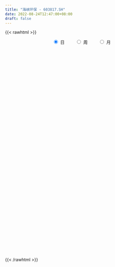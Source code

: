 ```yaml
---
title: "海峡环保 - 603817.SH"
date: 2022-08-24T12:47:00+08:00
draft: false
---
```

{{< rawhtml >}}
    <div style="text-align: center">
        <label style="padding: 1rem;"><input style="margin-right: .5rem" type="radio" name="period" value="D" checked onclick="period_change(this)">日</label>
        <label style="padding: 1rem;"><input style="margin-right: .5rem" type="radio" name="period" value="W" onclick="period_change(this)">周</label>
        <label style="padding: 1rem;"><input style="margin-right: .5rem" type="radio" name="period" value="M" onclick="period_change(this)">月</label>
    </div>
    <div id="chart" style="height: 700px;"></div> 
    <script type="text/javascript">
        const D_v = [42470.92,51643.0,32873.0,36125.0,54719.0,51863.0,37752.0,37783.0,33816.58,51616.47,41953.0,128716.0,40291.0,47141.0,68402.0,52230.16,158383.12,139014.0,82463.24,55808.0,42877.24,41014.34,35601.0,35372.0,30321.0,44429.0,38374.29,56575.67,23375.0,23245.91,17729.43,17550.0,12942.24,24640.11,16068.0,17858.02,11504.0,17385.47,12726.0,9709.59,10180.89,9311.54,12040.09,32216.02,15364.0,12721.0,13813.54,18491.57,14977.0,16308.0,16827.0,13079.0,23586.02,12970.02,17512.35,13110.0,14689.0,25456.0,20720.35,11094.0,12415.0,17260.0,16364.0,21973.0,16778.0,13605.0,11304.0,16697.0,15730.29,13286.0,20749.0,21433.0,20347.0,20920.0,17392.0,18709.0,12929.0,57818.18,20711.58,16384.0,14665.54,11687.0,11093.33,9965.33,11112.33,13457.0,12122.0,19307.28,8942.0,6596.0,6806.0,20435.0,9581.0,14271.0,11266.0,9223.0,15495.05,13884.79,13236.33,10151.46,7715.46,9691.49,15477.0,14029.0,9277.0,19953.0,11648.0,16016.0,9031.07,10113.38,8926.0,11192.67,17727.0,13108.67,12397.0,14056.07,14311.07,8569.0,5292.0,9360.09,9537.09,13116.0,13911.29,14462.36,18526.0,17845.29,9486.29,5561.0,9574.38,4943.0,10853.38,16272.67,24315.29,12945.29,9537.0,11638.0,15755.0,29197.29,22585.0,16554.29,17241.0,17917.09,16523.0,20128.0,12740.0,10204.4,28586.49,22041.0,35963.4,23168.0,18843.4,25634.0,123130.0,466385.94,413212.5,228041.85,184347.09,171211.0,131213.52,133484.02,94091.1,94782.52,76930.3,81375.0,79233.35,121183.02,102400.33,122789.37,161921.79,749019.09,499214.21,364781.73,270057.99,190548.0,128603.77,121851.0,84750.0,72932.0,44482.0,77291.0,92728.0,44733.0,55493.0,81383.91,68674.26,41062.85,46944.42,127977.68,64957.0,58324.0,45003.0,39401.0,37120.0,77527.0,46371.92,37688.0,48354.0,36064.18,39902.7,36275.29,36014.0,33232.0,41283.97,27744.66,21375.97,22161.98,22088.54,33007.0,43014.97,33477.78,14757.0,33967.0,25119.09,24392.14,20431.96,21044.78,22338.0,14113.78,15635.78,14964.78,18157.0,29285.85,14167.7,18080.24,15747.0,16021.3,28660.29,26302.85,24566.0,28874.3,20498.0,15647.78,16503.0,9747.0,12387.29,14225.0,17055.29,20994.0,15010.0,22703.31,15780.0,14507.0,19289.0,14962.0,9451.0,9811.0,13468.0,12087.0,20203.0,23680.5,16421.0,15564.67,34809.55,47885.31,32316.29,16580.0,17473.33,23453.0,31899.0,66945.0,42124.67,26077.0,31587.0,62157.85,54563.0,38670.0,46975.0,50097.67,47021.67,71116.68,63944.51,59530.64,75744.42,62117.78,33233.13,42806.78,45438.0,43893.47,167839.31,98898.0,86854.53,56721.0,44858.0,43305.0,130282.82,61830.0,54321.0,51742.76,28636.76,39896.7,21683.0,24609.0,19932.0,42694.0,25246.53,21138.0,15654.0,22497.0,23146.0,14273.5,23212.0,22483.0,11232.0,16686.0,16909.0,45638.29,21091.76,18008.76,24785.45,19094.0,23282.76,21641.0,22699.0,27094.76,22783.29,28130.0,20070.0,26658.35,24077.0,36447.64,32979.0,41672.7,75949.81,38995.0,25105.0,41932.0,34370.0,27482.08,28143.0,29281.0,26449.0,34182.99,46323.94,43554.0,64929.67,68597.01,90504.18,54281.01,40201.28,36123.24,56537.0,33963.0,32596.0,27173.0,32606.0,47838.99,42137.0,50603.0,48423.5,31497.96,33164.0,34416.0,44674.0,50742.0,30531.0,39990.68,57685.46,55655.67,24394.0,26551.0,46957.0,24423.18,31976.0,27662.89,33123.0,35641.0,27199.0,44267.8,553561.3100000001,312552.63,229806.55,163493.19,313167.69,232637.55,215124.5,145366.65,139041.66,157866.62,97199.42,68354.3,79674.0,61226.0,59180.0,46267.0,54087.0,68460.0,118089.0,183799.42,108826.91,97112.91,139838.84,87081.42,80840.0,79725.0,84580.42,53405.0,64535.0,54988.0,60988.42,66203.47,44762.1,36754.47,102582.91,51429.91,56906.0,52918.0,50492.5,60686.32,55748.31,39398.0,106366.0,102395.0,68629.0,54721.0,45701.0,65402.0,40212.0,71057.93,86301.62,94522.0,83317.14,80299.0,61217.0,65316.0,64692.0,62851.38,84356.0,91770.03,71386.0,77900.03,55448.1,78725.31,50423.0,60506.0,47480.41,61173.0,72408.0,124678.04,96957.0,81068.73,57443.2,93138.01,67616.0,64307.5,73801.0,95450.0,77685.0,78391.0,83675.0,71246.0,90064.0,61680.14,62273.0,49314.0,58576.0,34084.43,40840.0,38670.35,83511.35,50873.0,46730.0,118255.5,538151.03,290263.29,189569.47,117720.14,158381.0,87198.0,62301.0,76158.13,143341.0,88884.79,101895.93,209218.18,133718.61,90627.85,95428.0,119238.24,82392.0,67476.34,48910.1,84645.0,80097.0,70258.0,138297.41,99662.0,50905.0,68868.0,70636.0,73248.0,76681.82,55710.82,41469.0,43703.0,46369.0,48006.0,41275.0,61754.0,58547.09,51649.02]
const D_histogram = [0.0,0.0038290598,0.0047432342,-0.0019719082,0.0034801473,-0.0054333767,-0.012660496,-0.0101265998,-0.0047753219,0.0052630805,0.0106811136,0.0141711753,0.0124085082,0.0118848894,0.0204345392,0.023327374,0.037786051,0.0407809582,0.0293207075,0.0138014179,0.0009873282,-0.0049944725,-0.0153034406,-0.0258347707,-0.0333418139,-0.0263584124,-0.0291058085,-0.0473145686,-0.0524538337,-0.0496506074,-0.0489229105,-0.0443173439,-0.0367834502,-0.0258107103,-0.0176661859,-0.0155100766,-0.0114414764,-0.0159340188,-0.0216916364,-0.0266145619,-0.0255901775,-0.026577099,-0.0178633547,0.0003435644,0.0126963986,0.019427159,0.0209606432,0.0254901804,0.0252202761,0.0282806079,0.0280979693,0.0277427627,0.0259584298,0.0233127214,0.0189363242,0.0174904829,0.0121737965,-0.0023380406,-0.0148272137,-0.0177020032,-0.0175505189,-0.0135556347,-0.0130738941,-0.0064932831,-0.0028019517,-0.0004705076,0.0040783229,0.0097692157,0.0152171623,0.0176398552,0.0192755244,0.0164591654,0.0135151923,0.0125292872,0.0096029039,0.0055917854,0.0030128304,-0.0074746189,-0.0153322106,-0.0172655456,-0.0166213241,-0.0143574281,-0.0118024818,-0.0117248515,-0.0138154778,-0.0177622197,-0.0194340771,-0.0246535585,-0.0253850512,-0.0225691791,-0.0214551203,-0.0214172253,-0.020730668,-0.0113299866,-0.0077834397,-0.0048834435,-0.004444115,0.0033744863,0.0064662449,0.0128002633,0.0156998402,0.0200880519,0.021304429,0.017229557,0.0125652809,0.000727505,-0.0060531111,-0.0182292229,-0.022258284,-0.025386227,-0.0232602977,-0.0140707132,-0.0072851959,-0.0010692517,0.0031899288,0.005992104,0.0045296213,0.0004604757,-0.0018393309,-0.0003526916,0.0027919138,0.0010609018,-0.0029995518,-0.0102148917,-0.0202824848,-0.0347547102,-0.0428535067,-0.0426062774,-0.0319383596,-0.0209689818,-0.0058706585,0.0103993325,0.0233362169,0.0283472008,0.0325303272,0.0359011389,0.040418808,0.0510699486,0.0540416781,0.0531975001,0.0498845905,0.048275182,0.045793304,0.0351321914,0.0223759994,0.0184970028,0.0254486586,0.0285555113,0.0392353919,0.0367818482,0.035075787,0.0293804866,0.0603451762,0.1055069354,0.125050385,0.1099964903,0.0897505122,0.0785941843,0.0480137086,0.0290883819,0.0094596024,-0.0064117918,-0.0107852149,-0.0121653251,-0.0262472727,-0.0519597005,-0.0579685078,-0.0218242285,0.0427248475,0.0884111669,0.0692622621,0.0409543281,0.0057435909,-0.0211119725,-0.0463801565,-0.0704994454,-0.0790718643,-0.091310091,-0.0935091335,-0.0846201695,-0.0920289247,-0.0899093435,-0.0887437192,-0.092502092,-0.0829844638,-0.06864637,-0.0601783656,-0.0346365386,-0.0232657071,-0.018767325,-0.0149404393,-0.0104246406,-0.0050518338,0.0076079349,0.0145813946,0.0195065215,0.0215687974,0.0178503662,0.0164065314,0.0157884872,0.0112172099,0.0094876033,-0.0006026806,-0.003277596,-0.006900598,-0.0077213075,-0.0086395029,-0.0069982696,-0.0140337478,-0.0229159404,-0.0266941787,-0.0263762778,-0.0196184845,-0.0123247146,-0.005049266,-0.0019842435,0.0014764978,0.0056386615,0.0036276577,0.0023118205,-0.0016954737,-0.0084521409,-0.0076241291,-0.0033445696,0.0003289279,0.0034292372,0.0111053568,0.0148400333,0.0209801012,0.0218763651,0.0219417765,0.019518457,0.0130650906,0.0088615234,0.0100973074,0.0121018691,0.008712031,0.0001844021,-0.0066496459,-0.0190687253,-0.0247212544,-0.0238654514,-0.0150917604,-0.0094389445,-0.0041025195,-0.0005111491,-0.0007533522,0.0061886983,0.0153411508,0.0234497583,0.0272347075,0.0306018912,0.0347373197,0.0326765433,0.0369764849,0.0353808647,0.0294548489,0.0287162627,0.0254587348,0.030307772,0.027789219,0.0258269057,0.0191518226,0.0238690207,0.0258523447,0.0259592376,0.0241870733,0.0231894548,0.0207622201,0.024538791,0.0255681177,0.0177433481,0.0219695183,0.0092266561,0.0024493215,-0.0072591824,-0.0170030521,-0.0153705425,0.0067436244,0.0079736575,-0.0052450871,-0.0114989032,-0.024520373,-0.0206235306,-0.0011744786,0.0046693403,0.0035832075,-0.0094558345,-0.0177944689,-0.031005593,-0.0324675963,-0.0353493104,-0.0388892392,-0.0508638152,-0.0584469358,-0.0570032553,-0.0543147454,-0.0559685555,-0.0594916119,-0.053016995,-0.0404946038,-0.0362329133,-0.0302697497,-0.0190165073,-0.0088231769,0.0033824629,0.0123727704,0.020762813,0.0282894786,0.0322632519,0.0375573549,0.0382104753,0.0390242739,0.0359781177,0.0350575364,0.0367139325,0.0353477823,0.0327163863,0.0306316869,0.0314818205,0.0206534223,0.020256485,0.0302014847,0.0288076723,0.0286106158,0.015707074,0.0107962181,0.0034697316,-0.0011656072,-0.0064212445,-0.0079464686,-0.0051209457,0.0009332709,0.0093298477,0.0168186134,0.0213929444,0.0347010142,0.0329230248,0.0242602592,0.0110428951,0.0141456265,0.0094136407,0.0063793752,0.0026391993,0.0031138598,0.0100273784,0.0110187264,0.0177937402,0.0112055381,0.0093248887,0.0072812924,0.0090551571,0.0099172217,-0.0026235392,-0.0082234819,-0.0187334025,-0.013220035,-0.0266404184,-0.0339331032,-0.0452217266,-0.0659782087,-0.0697324889,-0.0790669707,-0.0733605305,-0.0564441393,-0.0345360588,-0.0175889704,0.033690957,0.0756453038,0.0800267047,0.082782216,0.0848237021,0.0880318324,0.0909641983,0.1003826181,0.0914458437,0.0821134489,0.0587952673,0.0348193798,0.0179905167,0.0064824626,0.000812415,-0.0028176317,-0.0170976864,-0.0276927571,-0.0474849788,-0.0527507286,-0.026179116,-0.0167236136,-0.0375990131,-0.0801342754,-0.0949043343,-0.102768304,-0.0954463725,-0.0870687948,-0.0865665739,-0.0863622621,-0.089987607,-0.0790255676,-0.0663349141,-0.0600948163,-0.0478771235,-0.0241478437,-0.0122611604,0.0037329952,0.0055002706,0.011008766,0.013442917,0.0208118301,0.0180764988,0.0359136322,0.0318049197,0.0325909943,0.0376058911,0.0372646115,0.012439312,-0.0034847063,-0.0365994039,-0.0480370629,-0.0515606735,-0.0702433334,-0.0609118488,-0.0420301022,-0.0365635761,-0.0154579667,0.0060824619,0.0210087888,0.0430845351,0.058813304,0.0702435114,0.0699238781,0.0761369433,0.0738199906,0.0699388555,0.0619304888,0.0382122035,0.0383505125,0.0482416006,0.0578734924,0.0596861569,0.0538141149,0.0535214429,0.0393883989,0.0274424073,0.0212599596,0.0234328643,0.0083392442,0.0080844155,-0.0064873494,-0.0145759679,-0.0181438354,-0.0256697399,-0.0320325552,-0.0340689275,-0.0421436423,-0.0509310226,-0.0519302373,-0.0517063004,-0.0397606029,-0.0299379968,-0.026360022,0.0191251731,0.0342039887,0.0382907333,0.0281664115,0.0057723455,0.0055665679,-0.001155573,-0.0077779648,-0.0088675384,0.0057134355,0.0082791952,0.0095424464,0.0328756985,0.048960426,0.0569944334,0.0600695242,0.0591001736,0.0491301928,0.0466929894,0.0375113448,0.0181164699,0.0086117996,0.0051465639,-0.0352066527,-0.0684051438,-0.0818212531,-0.0915210165,-0.1000889038,-0.1098227938,-0.1010198143,-0.0859349195,-0.0745274967,-0.067767705,-0.0526336819,-0.037391477,-0.0298152077,-0.0171621778,0.0006013972,0.0110629466]
const D_fast = [0.0,0.0047863248,0.0068863077,-0.0003218117,0.0060002806,-0.0042715876,-0.0146638309,-0.0146615847,-0.0105041373,0.0008500354,0.0089383468,0.0159712023,0.0173106622,0.0197582658,0.0334165504,0.0421412287,0.0660464184,0.0792365652,0.0751064914,0.0630375562,0.0504702986,0.0432398798,0.0291050515,0.0121150288,-0.0037274679,-0.0033336695,-0.0133575177,-0.04339492,-0.0616476435,-0.0712570691,-0.0827600998,-0.0892338691,-0.090895838,-0.0863757757,-0.0826477977,-0.0843692076,-0.0831609765,-0.0916370237,-0.1028175504,-0.1143941163,-0.1197672763,-0.1273984726,-0.1231505668,-0.1048577568,-0.0893308228,-0.0777432727,-0.0709696277,-0.0600675454,-0.0540323807,-0.0439018969,-0.0370600432,-0.0304795591,-0.0257742845,-0.0225918126,-0.0222341287,-0.0193073493,-0.0215805866,-0.0366769338,-0.0528729104,-0.0601732007,-0.0644093461,-0.0638033706,-0.0665901035,-0.0616328133,-0.0586419699,-0.0564281527,-0.0508597415,-0.0427265447,-0.0334743075,-0.0266416508,-0.0201871005,-0.0188886681,-0.0184538432,-0.0163074265,-0.0168330839,-0.019446256,-0.0212720034,-0.0336281074,-0.0453187517,-0.0515684731,-0.0550795827,-0.0564050437,-0.0568007178,-0.0596543004,-0.0651987962,-0.073586093,-0.0801164697,-0.0914993407,-0.0985770961,-0.1014035188,-0.1056532401,-0.1109696515,-0.1154657612,-0.1088975764,-0.1072968894,-0.1056177542,-0.1062894544,-0.0976272315,-0.0929189117,-0.0833848275,-0.0765602905,-0.0671500659,-0.0606075815,-0.0603750643,-0.0618980201,-0.0735539198,-0.0818478136,-0.0985812311,-0.1081748633,-0.117649363,-0.1213385082,-0.1156666019,-0.1107023836,-0.1047537523,-0.0996970896,-0.0953968885,-0.0957269658,-0.0996809925,-0.1024406318,-0.1010421654,-0.0971995815,-0.0986653682,-0.1034757096,-0.1132447725,-0.1283829867,-0.1515438898,-0.1703560629,-0.180760403,-0.1780770751,-0.1723499427,-0.1587192841,-0.13984946,-0.1210785213,-0.1089807372,-0.096665029,-0.0843189325,-0.0696965614,-0.0462779338,-0.0297957847,-0.0173405877,-0.0081823497,0.0022770373,0.0112434854,0.0093654206,0.0022032284,0.0029484826,0.016262303,0.0265080335,0.0469967621,0.0537386804,0.0608015659,0.0624513872,0.1085023709,0.1800408639,0.2308469098,0.2432921377,0.2454837876,0.2539760058,0.2353989573,0.223745726,0.2064818471,0.189007505,0.1819377782,0.1775163366,0.1568725709,0.118170218,0.0976692838,0.1283575059,0.2035877938,0.2713769049,0.2695435656,0.2514742136,0.2176993742,0.1855658176,0.1487025945,0.1069584442,0.0786180593,0.0435523098,0.017975984,0.0057099056,-0.0247060808,-0.0450638355,-0.0660841409,-0.0929680367,-0.1041965245,-0.1070200232,-0.1135966102,-0.0967139179,-0.0911595131,-0.0913529622,-0.0912611864,-0.0893515478,-0.0852416995,-0.070679947,-0.0600611388,-0.0502593814,-0.0428049062,-0.0420607458,-0.0394029478,-0.0360738702,-0.037840845,-0.0371985507,-0.0474395048,-0.0509338192,-0.0562819706,-0.0590330071,-0.0621110782,-0.0622194123,-0.0727633275,-0.0873745051,-0.0978262881,-0.1041024567,-0.1022492845,-0.0980366933,-0.0920235612,-0.0894545995,-0.0856247338,-0.0800529047,-0.0811569941,-0.0818948762,-0.0863260388,-0.0951957412,-0.0962737617,-0.0928303446,-0.0890746151,-0.0851169966,-0.0746645377,-0.0672198529,-0.0558347597,-0.0494694045,-0.043918549,-0.0414622542,-0.044649348,-0.0466375343,-0.0428774235,-0.0378473945,-0.0390592248,-0.0475407532,-0.0560372127,-0.0732234734,-0.0850563161,-0.0901668759,-0.085166125,-0.0818730453,-0.0775622501,-0.074098667,-0.0745292082,-0.0660399831,-0.0530522429,-0.0390811958,-0.0284875697,-0.0174699132,-0.0046501548,0.0014582047,0.0150022674,0.0222518634,0.0236895599,0.0301300393,0.0332371951,0.0456631753,0.0500919271,0.0545863403,0.0526992128,0.0633836661,0.0718300763,0.0784267786,0.0827013826,0.0875011278,0.0902644481,0.1001757168,0.1075970729,0.1042081403,0.1139266901,0.1034904919,0.0973254877,0.0858021882,0.0718075554,0.0695974294,0.0933975024,0.0966209499,0.0820909335,0.0729623916,0.0538108286,0.0525517883,0.0717072207,0.0787183746,0.0785280437,0.0631250431,0.0503377915,0.0293752691,0.0197963667,0.008077325,-0.0051849136,-0.0298754434,-0.0520702979,-0.0648774312,-0.0757676077,-0.0914135567,-0.1098095161,-0.1165891479,-0.1141904076,-0.1189869454,-0.1205912193,-0.1140921038,-0.1061045676,-0.093053312,-0.0809698119,-0.0673890661,-0.0527900309,-0.0407504445,-0.0260670029,-0.0158612636,-0.0052913966,0.0006569767,0.0085007795,0.0193356587,0.0268064541,0.0323541547,0.037927377,0.0466479657,0.0409829231,0.0456501071,0.0631454779,0.0689535835,0.075909181,0.0669324077,0.0647206064,0.0582615528,0.0533348122,0.0464738637,0.0429620225,0.044507309,0.0507948433,0.061523882,0.0732173011,0.0831398682,0.1051231915,0.1115759583,0.1089782575,0.0985216172,0.1051607553,0.1027821796,0.1013427579,0.0982623818,0.0995155073,0.1089358705,0.1126819001,0.1239053489,0.1201185314,0.1205691042,0.1203458309,0.1243834849,0.127724855,0.1145282093,0.1068723961,0.0916791249,0.0938874837,0.0738069957,0.058031035,0.03543698,-0.0018140543,-0.0230014566,-0.0521026812,-0.0647363736,-0.0619310172,-0.0486569515,-0.0361071057,0.0235955611,0.0844612337,0.1088493108,0.1323003762,0.1555477878,0.1807638762,0.2064372917,0.240951366,0.2548760525,0.2660720199,0.2574526552,0.2421816127,0.2298503786,0.2199629403,0.2144959963,0.2101615417,0.1916070654,0.1740888055,0.1424253391,0.1239719071,0.1439987407,0.1492733397,0.118998187,0.0564293557,0.0179332133,-0.0156228324,-0.032162494,-0.045552115,-0.0666915376,-0.0880777913,-0.114200038,-0.1229943904,-0.1268874655,-0.1356710718,-0.1354226599,-0.117730341,-0.1089089478,-0.0919815434,-0.0888392004,-0.0805785134,-0.0747836332,-0.0622117625,-0.0604279691,-0.0336124277,-0.0297699102,-0.0208360871,-0.0064197175,0.0025551557,-0.0191603157,-0.0359555106,-0.0782200591,-0.101666984,-0.1180807628,-0.1543242561,-0.1602207337,-0.1518465126,-0.1555208806,-0.1382797628,-0.1152187188,-0.0950401947,-0.0621933146,-0.0317612198,-0.0027701344,0.0143912018,0.0396385028,0.0557765477,0.0693801265,0.0768543819,0.0626891475,0.0724150847,0.094366573,0.1184668379,0.1352010416,0.1427825283,0.1558702171,0.1515842727,0.146498883,0.1456314252,0.1536625459,0.1406537369,0.142420012,0.1262264098,0.1144937994,0.106389973,0.0924466335,0.0780756794,0.0675220752,0.0489114499,0.0273913139,0.0134095399,0.0007069017,0.0027124484,0.0050505554,0.0020385246,0.0523050131,0.0759348258,0.0895942537,0.0865115348,0.0655605552,0.0667464195,0.0597353854,0.0511685024,0.0478620442,0.063871377,0.0685069354,0.0721557982,0.103707975,0.132032809,0.1543154247,0.1724078966,0.1862135894,0.1885261568,0.1977622007,0.1979583923,0.1830926349,0.1757409146,0.1735623198,0.12440744,0.074107663,0.0402362404,0.0076562228,-0.0259338903,-0.0631234788,-0.079575453,-0.0859742879,-0.0931987394,-0.1033808739,-0.1014052712,-0.0955109356,-0.0953884683,-0.0870259828,-0.0691120585,-0.0558847724]
const D_slow = [0.0,0.000957265,0.0021430735,0.0016500965,0.0025201333,0.0011617891,-0.0020033349,-0.0045349848,-0.0057288153,-0.0044130452,-0.0017427668,0.001800027,0.0049021541,0.0078733764,0.0129820112,0.0188138547,0.0282603675,0.038455607,0.0457857839,0.0492361384,0.0494829704,0.0482343523,0.0444084921,0.0379497995,0.029614346,0.0230247429,0.0157482908,0.0039196486,-0.0091938098,-0.0216064617,-0.0338371893,-0.0449165253,-0.0541123878,-0.0605650654,-0.0649816119,-0.068859131,-0.0717195001,-0.0757030048,-0.0811259139,-0.0877795544,-0.0941770988,-0.1008213735,-0.1052872122,-0.1052013211,-0.1020272215,-0.0971704317,-0.0919302709,-0.0855577258,-0.0792526568,-0.0721825048,-0.0651580125,-0.0582223218,-0.0517327143,-0.045904534,-0.0411704529,-0.0367978322,-0.0337543831,-0.0343388932,-0.0380456967,-0.0424711975,-0.0468588272,-0.0502477359,-0.0535162094,-0.0551395302,-0.0558400181,-0.055957645,-0.0549380643,-0.0524957604,-0.0486914698,-0.044281506,-0.0394626249,-0.0353478336,-0.0319690355,-0.0288367137,-0.0264359877,-0.0250380414,-0.0242848338,-0.0261534885,-0.0299865411,-0.0343029275,-0.0384582586,-0.0420476156,-0.044998236,-0.0479294489,-0.0513833184,-0.0558238733,-0.0606823926,-0.0668457822,-0.073192045,-0.0788343398,-0.0841981198,-0.0895524262,-0.0947350932,-0.0975675898,-0.0995134497,-0.1007343106,-0.1018453394,-0.1010017178,-0.0993851566,-0.0961850908,-0.0922601307,-0.0872381177,-0.0819120105,-0.0776046212,-0.074463301,-0.0742814248,-0.0757947026,-0.0803520083,-0.0859165793,-0.092263136,-0.0980782105,-0.1015958888,-0.1034171877,-0.1036845006,-0.1028870184,-0.1013889924,-0.1002565871,-0.1001414682,-0.1006013009,-0.1006894738,-0.0999914953,-0.0997262699,-0.1004761579,-0.1030298808,-0.108100502,-0.1167891795,-0.1275025562,-0.1381541256,-0.1461387155,-0.1513809609,-0.1528486256,-0.1502487924,-0.1444147382,-0.137327938,-0.1291953562,-0.1202200715,-0.1101153695,-0.0973478823,-0.0838374628,-0.0705380878,-0.0580669402,-0.0459981447,-0.0345498187,-0.0257667708,-0.020172771,-0.0155485203,-0.0091863556,-0.0020474778,0.0077613702,0.0169568322,0.025725779,0.0330709006,0.0481571947,0.0745339285,0.1057965248,0.1332956474,0.1557332754,0.1753818215,0.1873852486,0.1946573441,0.1970222447,0.1954192968,0.192722993,0.1896816618,0.1831198436,0.1701299185,0.1556377915,0.1501817344,0.1608629463,0.182965738,0.2002813035,0.2105198855,0.2119557833,0.2066777901,0.195082751,0.1774578897,0.1576899236,0.1348624008,0.1114851175,0.0903300751,0.0673228439,0.044845508,0.0226595782,-0.0004659448,-0.0212120607,-0.0383736532,-0.0534182446,-0.0620773793,-0.067893806,-0.0725856373,-0.0763207471,-0.0789269072,-0.0801898657,-0.078287882,-0.0746425333,-0.0697659029,-0.0643737036,-0.059911112,-0.0558094792,-0.0518623574,-0.0490580549,-0.0466861541,-0.0468368242,-0.0476562232,-0.0493813727,-0.0513116996,-0.0534715753,-0.0552211427,-0.0587295797,-0.0644585647,-0.0711321094,-0.0777261789,-0.0826308,-0.0857119787,-0.0869742952,-0.087470356,-0.0871012316,-0.0856915662,-0.0847846518,-0.0842066967,-0.0846305651,-0.0867436003,-0.0886496326,-0.089485775,-0.089403543,-0.0885462337,-0.0857698945,-0.0820598862,-0.0768148609,-0.0713457696,-0.0658603255,-0.0609807112,-0.0577144386,-0.0554990577,-0.0529747309,-0.0499492636,-0.0477712558,-0.0477251553,-0.0493875668,-0.0541547481,-0.0603350617,-0.0663014245,-0.0700743646,-0.0724341008,-0.0734597306,-0.0735875179,-0.0737758559,-0.0722286814,-0.0683933937,-0.0625309541,-0.0557222772,-0.0480718044,-0.0393874745,-0.0312183387,-0.0219742175,-0.0131290013,-0.005765289,0.0014137766,0.0077784603,0.0153554033,0.0223027081,0.0287594345,0.0335473902,0.0395146454,0.0459777315,0.0524675409,0.0585143093,0.064311673,0.069502228,0.0756369258,0.0820289552,0.0864647922,0.0919571718,0.0942638358,0.0948761662,0.0930613706,0.0888106076,0.0849679719,0.086653878,0.0886472924,0.0873360206,0.0844612948,0.0783312016,0.0731753189,0.0728816993,0.0740490343,0.0749448362,0.0725808776,0.0681322604,0.0603808621,0.052263963,0.0434266354,0.0337043256,0.0209883718,0.0063766379,-0.0078741759,-0.0214528623,-0.0354450012,-0.0503179041,-0.0635721529,-0.0736958038,-0.0827540322,-0.0903214696,-0.0950755964,-0.0972813907,-0.0964357749,-0.0933425823,-0.0881518791,-0.0810795094,-0.0730136964,-0.0636243577,-0.0540717389,-0.0443156704,-0.035321141,-0.0265567569,-0.0173782738,-0.0085413282,-0.0003622316,0.0072956901,0.0151661452,0.0203295008,0.025393622,0.0329439932,0.0401459113,0.0472985652,0.0512253337,0.0539243883,0.0547918212,0.0545004194,0.0528951082,0.0509084911,0.0496282547,0.0498615724,0.0521940343,0.0563986877,0.0617469238,0.0704221773,0.0786529335,0.0847179983,0.0874787221,0.0910151287,0.0933685389,0.0949633827,0.0956231825,0.0964016475,0.0989084921,0.1016631737,0.1061116087,0.1089129933,0.1112442154,0.1130645385,0.1153283278,0.1178076332,0.1171517484,0.115095878,0.1104125274,0.1071075186,0.100447414,0.0919641382,0.0806587066,0.0641641544,0.0467310322,0.0269642895,0.0086241569,-0.0054868779,-0.0141208926,-0.0185181352,-0.010095396,0.00881593,0.0288226061,0.0495181601,0.0707240857,0.0927320438,0.1154730934,0.1405687479,0.1634302088,0.183958571,0.1986573879,0.2073622328,0.211859862,0.2134804776,0.2136835814,0.2129791734,0.2087047518,0.2017815626,0.1899103179,0.1767226357,0.1701778567,0.1659969533,0.1565972,0.1365636312,0.1128375476,0.0871454716,0.0632838785,0.0415166798,0.0198750363,-0.0017155292,-0.024212431,-0.0439688229,-0.0605525514,-0.0755762555,-0.0875455364,-0.0935824973,-0.0966477874,-0.0957145386,-0.0943394709,-0.0915872794,-0.0882265502,-0.0830235927,-0.078504468,-0.0695260599,-0.06157483,-0.0534270814,-0.0440256086,-0.0347094557,-0.0315996277,-0.0324708043,-0.0416206553,-0.053629921,-0.0665200894,-0.0840809227,-0.0993088849,-0.1098164105,-0.1189573045,-0.1228217962,-0.1213011807,-0.1160489835,-0.1052778497,-0.0905745237,-0.0730136459,-0.0555326763,-0.0364984405,-0.0180434429,-0.000558729,0.0149238932,0.0244769441,0.0340645722,0.0461249723,0.0605933455,0.0755148847,0.0889684134,0.1023487741,0.1121958739,0.1190564757,0.1243714656,0.1302296817,0.1323144927,0.1343355966,0.1327137592,0.1290697672,0.1245338084,0.1181163734,0.1101082346,0.1015910027,0.0910550922,0.0783223365,0.0653397772,0.0524132021,0.0424730514,0.0349885522,0.0283985467,0.0331798399,0.0417308371,0.0513035204,0.0583451233,0.0597882097,0.0611798516,0.0608909584,0.0589464672,0.0567295826,0.0581579415,0.0602277403,0.0626133518,0.0708322765,0.083072383,0.0973209913,0.1123383724,0.1271134158,0.139395964,0.1510692113,0.1604470475,0.164976165,0.1671291149,0.1684157559,0.1596140927,0.1425128068,0.1220574935,0.0991772394,0.0741550134,0.046699315,0.0214443614,-0.0000393685,-0.0186712427,-0.0356131689,-0.0487715894,-0.0581194586,-0.0655732606,-0.069863805,-0.0697134557,-0.066947719]
const D_data = [['2020-08-04', 6.82, 6.72, 6.69, 6.82],['2020-08-05', 6.75, 6.78, 6.67, 6.8],['2020-08-06', 6.76, 6.76, 6.67, 6.82],['2020-08-07', 6.78, 6.65, 6.52, 6.78],['2020-08-10', 6.64, 6.8, 6.58, 6.83],['2020-08-11', 6.8, 6.61, 6.29, 6.85],['2020-08-12', 6.61, 6.58, 6.44, 6.68],['2020-08-13', 6.6, 6.68, 6.58, 6.74],['2020-08-14', 6.71, 6.73, 6.58, 6.76],['2020-08-17', 6.76, 6.83, 6.7, 6.86],['2020-08-18', 6.86, 6.82, 6.78, 6.9],['2020-08-19', 6.87, 6.83, 6.8, 7.05],['2020-08-20', 6.78, 6.78, 6.66, 6.83],['2020-08-21', 6.8, 6.8, 6.76, 6.95],['2020-08-24', 6.82, 6.95, 6.79, 7.02],['2020-08-25', 6.96, 6.93, 6.86, 6.99],['2020-08-26', 6.85, 7.15, 6.84, 7.23],['2020-08-27', 7.18, 7.09, 6.95, 7.21],['2020-08-28', 7.06, 6.92, 6.83, 7.07],['2020-08-31', 6.93, 6.82, 6.82, 6.96],['2020-09-01', 6.8, 6.79, 6.67, 6.84],['2020-09-02', 6.78, 6.83, 6.73, 6.87],['2020-09-03', 6.82, 6.73, 6.7, 6.85],['2020-09-04', 6.69, 6.66, 6.56, 6.69],['2020-09-07', 6.69, 6.63, 6.57, 6.72],['2020-09-08', 6.65, 6.79, 6.6, 6.8],['2020-09-09', 6.7, 6.66, 6.65, 6.82],['2020-09-10', 6.68, 6.38, 6.34, 6.72],['2020-09-11', 6.38, 6.44, 6.29, 6.46],['2020-09-14', 6.47, 6.49, 6.42, 6.55],['2020-09-15', 6.5, 6.43, 6.38, 6.5],['2020-09-16', 6.42, 6.45, 6.41, 6.51],['2020-09-17', 6.46, 6.48, 6.39, 6.48],['2020-09-18', 6.46, 6.54, 6.41, 6.56],['2020-09-21', 6.53, 6.53, 6.51, 6.58],['2020-09-22', 6.52, 6.46, 6.4, 6.52],['2020-09-23', 6.48, 6.48, 6.41, 6.49],['2020-09-24', 6.43, 6.35, 6.33, 6.46],['2020-09-25', 6.38, 6.28, 6.24, 6.38],['2020-09-28', 6.3, 6.23, 6.2, 6.32],['2020-09-29', 6.27, 6.26, 6.21, 6.34],['2020-09-30', 6.24, 6.2, 6.15, 6.3],['2020-10-09', 6.26, 6.31, 6.26, 6.35],['2020-10-12', 6.35, 6.48, 6.34, 6.53],['2020-10-13', 6.48, 6.48, 6.43, 6.49],['2020-10-14', 6.48, 6.46, 6.45, 6.66],['2020-10-15', 6.42, 6.42, 6.36, 6.48],['2020-10-16', 6.44, 6.48, 6.39, 6.5],['2020-10-19', 6.48, 6.44, 6.41, 6.52],['2020-10-20', 6.43, 6.5, 6.39, 6.52],['2020-10-21', 6.47, 6.48, 6.44, 6.54],['2020-10-22', 6.45, 6.49, 6.41, 6.5],['2020-10-23', 6.48, 6.48, 6.46, 6.56],['2020-10-26', 6.45, 6.47, 6.39, 6.49],['2020-10-27', 6.45, 6.44, 6.33, 6.48],['2020-10-28', 6.47, 6.47, 6.33, 6.47],['2020-10-29', 6.4, 6.41, 6.37, 6.5],['2020-10-30', 6.44, 6.24, 6.22, 6.44],['2020-11-02', 6.23, 6.18, 6.15, 6.29],['2020-11-03', 6.18, 6.24, 6.18, 6.28],['2020-11-04', 6.25, 6.25, 6.2, 6.27],['2020-11-05', 6.27, 6.29, 6.23, 6.29],['2020-11-06', 6.31, 6.24, 6.2, 6.31],['2020-11-09', 6.24, 6.32, 6.24, 6.35],['2020-11-10', 6.35, 6.3, 6.27, 6.35],['2020-11-11', 6.29, 6.29, 6.26, 6.33],['2020-11-12', 6.33, 6.33, 6.29, 6.35],['2020-11-13', 6.34, 6.37, 6.29, 6.38],['2020-11-16', 6.37, 6.4, 6.33, 6.41],['2020-11-17', 6.39, 6.39, 6.35, 6.43],['2020-11-18', 6.38, 6.4, 6.35, 6.43],['2020-11-19', 6.38, 6.35, 6.32, 6.38],['2020-11-20', 6.35, 6.34, 6.27, 6.35],['2020-11-23', 6.31, 6.36, 6.29, 6.4],['2020-11-24', 6.37, 6.33, 6.31, 6.37],['2020-11-25', 6.36, 6.3, 6.3, 6.37],['2020-11-26', 6.32, 6.3, 6.28, 6.33],['2020-11-27', 6.31, 6.16, 6.02, 6.31],['2020-11-30', 6.12, 6.13, 6.11, 6.18],['2020-12-01', 6.12, 6.16, 6.11, 6.17],['2020-12-02', 6.16, 6.17, 6.15, 6.23],['2020-12-03', 6.17, 6.18, 6.16, 6.22],['2020-12-04', 6.18, 6.18, 6.13, 6.19],['2020-12-07', 6.18, 6.14, 6.13, 6.18],['2020-12-08', 6.12, 6.09, 6.08, 6.17],['2020-12-09', 6.1, 6.03, 6.02, 6.12],['2020-12-10', 6.02, 6.02, 6.0, 6.06],['2020-12-11', 6.03, 5.93, 5.91, 6.04],['2020-12-14', 5.92, 5.94, 5.91, 5.97],['2020-12-15', 5.96, 5.96, 5.9, 5.96],['2020-12-16', 5.98, 5.92, 5.91, 5.99],['2020-12-17', 5.92, 5.88, 5.79, 5.92],['2020-12-18', 5.86, 5.86, 5.84, 5.91],['2020-12-21', 5.93, 5.97, 5.9, 5.98],['2020-12-22', 5.94, 5.91, 5.9, 5.99],['2020-12-23', 5.9, 5.9, 5.88, 5.93],['2020-12-24', 5.91, 5.86, 5.77, 5.91],['2020-12-25', 5.81, 5.96, 5.81, 5.96],['2020-12-28', 5.97, 5.92, 5.92, 6.0],['2020-12-29', 5.94, 5.98, 5.91, 5.98],['2020-12-30', 5.98, 5.96, 5.93, 5.99],['2020-12-31', 5.93, 6.0, 5.93, 6.1],['2021-01-04', 6.03, 5.98, 5.92, 6.03],['2021-01-05', 5.99, 5.91, 5.91, 6.0],['2021-01-06', 5.93, 5.88, 5.87, 5.94],['2021-01-07', 5.85, 5.74, 5.7, 5.87],['2021-01-08', 5.7, 5.74, 5.63, 5.78],['2021-01-11', 5.74, 5.6, 5.58, 5.78],['2021-01-12', 5.57, 5.63, 5.57, 5.66],['2021-01-13', 5.57, 5.59, 5.53, 5.67],['2021-01-14', 5.55, 5.62, 5.55, 5.66],['2021-01-15', 5.62, 5.71, 5.6, 5.71],['2021-01-18', 5.7, 5.7, 5.64, 5.75],['2021-01-19', 5.7, 5.71, 5.68, 5.73],['2021-01-20', 5.67, 5.7, 5.67, 5.73],['2021-01-21', 5.7, 5.69, 5.66, 5.74],['2021-01-22', 5.71, 5.63, 5.58, 5.71],['2021-01-25', 5.62, 5.57, 5.54, 5.62],['2021-01-26', 5.57, 5.56, 5.53, 5.59],['2021-01-27', 5.55, 5.59, 5.53, 5.62],['2021-01-28', 5.56, 5.61, 5.55, 5.61],['2021-01-29', 5.61, 5.54, 5.5, 5.63],['2021-02-01', 5.52, 5.48, 5.45, 5.59],['2021-02-02', 5.48, 5.39, 5.37, 5.5],['2021-02-03', 5.39, 5.28, 5.22, 5.4],['2021-02-04', 5.28, 5.12, 5.09, 5.28],['2021-02-05', 5.1, 5.09, 5.08, 5.17],['2021-02-08', 5.09, 5.12, 5.06, 5.17],['2021-02-09', 5.17, 5.23, 5.11, 5.27],['2021-02-10', 5.2, 5.25, 5.2, 5.26],['2021-02-18', 5.27, 5.34, 5.27, 5.35],['2021-02-19', 5.34, 5.42, 5.32, 5.44],['2021-02-22', 5.42, 5.45, 5.42, 5.54],['2021-02-23', 5.45, 5.4, 5.39, 5.52],['2021-02-24', 5.41, 5.42, 5.39, 5.47],['2021-02-25', 5.43, 5.44, 5.4, 5.49],['2021-02-26', 5.4, 5.49, 5.36, 5.5],['2021-03-01', 5.51, 5.63, 5.46, 5.66],['2021-03-02', 5.61, 5.6, 5.5, 5.68],['2021-03-03', 5.64, 5.59, 5.54, 5.65],['2021-03-04', 5.59, 5.58, 5.56, 5.63],['2021-03-05', 5.57, 5.62, 5.56, 5.67],['2021-03-08', 5.61, 5.63, 5.6, 5.7],['2021-03-09', 5.63, 5.52, 5.44, 5.63],['2021-03-10', 5.5, 5.45, 5.43, 5.55],['2021-03-11', 5.47, 5.53, 5.44, 5.54],['2021-03-12', 5.53, 5.69, 5.51, 5.71],['2021-03-15', 5.73, 5.69, 5.65, 5.75],['2021-03-16', 5.72, 5.85, 5.69, 5.89],['2021-03-17', 5.85, 5.74, 5.71, 5.85],['2021-03-18', 5.73, 5.77, 5.71, 5.86],['2021-03-19', 5.77, 5.73, 5.66, 5.84],['2021-03-22', 5.72, 6.3, 5.72, 6.3],['2021-03-23', 6.41, 6.76, 6.33, 6.93],['2021-03-24', 6.24, 6.72, 6.08, 7.14],['2021-03-25', 6.46, 6.41, 6.18, 6.58],['2021-03-26', 6.3, 6.35, 6.27, 6.65],['2021-03-29', 6.31, 6.47, 6.21, 6.52],['2021-03-30', 6.45, 6.19, 6.1, 6.45],['2021-03-31', 6.11, 6.26, 6.1, 6.36],['2021-04-01', 6.18, 6.19, 6.12, 6.25],['2021-04-02', 6.16, 6.17, 6.12, 6.36],['2021-04-06', 6.19, 6.28, 6.1, 6.31],['2021-04-07', 6.22, 6.32, 6.17, 6.33],['2021-04-08', 6.27, 6.13, 6.11, 6.29],['2021-04-09', 6.13, 5.87, 5.8, 6.19],['2021-04-12', 5.9, 6.01, 5.88, 6.1],['2021-04-13', 6.0, 6.61, 5.9, 6.61],['2021-04-14', 7.27, 7.27, 7.15, 7.27],['2021-04-15', 7.63, 7.41, 7.41, 8.0],['2021-04-16', 6.68, 6.76, 6.68, 7.24],['2021-04-19', 6.73, 6.59, 6.59, 7.06],['2021-04-20', 6.57, 6.38, 6.36, 6.66],['2021-04-21', 6.3, 6.34, 6.25, 6.47],['2021-04-22', 6.3, 6.22, 6.19, 6.36],['2021-04-23', 6.21, 6.08, 6.06, 6.26],['2021-04-26', 6.08, 6.15, 6.02, 6.18],['2021-04-27', 6.13, 6.0, 5.97, 6.13],['2021-04-28', 5.99, 6.03, 5.96, 6.05],['2021-04-29', 6.03, 6.13, 5.97, 6.13],['2021-04-30', 6.12, 5.87, 5.86, 6.12],['2021-05-06', 5.9, 5.91, 5.87, 5.94],['2021-05-07', 5.93, 5.84, 5.81, 5.93],['2021-05-10', 5.84, 5.7, 5.68, 5.86],['2021-05-11', 5.7, 5.81, 5.68, 5.82],['2021-05-12', 5.76, 5.87, 5.76, 5.88],['2021-05-13', 5.84, 5.8, 5.78, 5.9],['2021-05-14', 5.87, 6.06, 5.86, 6.14],['2021-05-17', 5.95, 5.95, 5.88, 5.99],['2021-05-18', 5.93, 5.88, 5.8, 5.93],['2021-05-19', 5.87, 5.87, 5.82, 5.96],['2021-05-20', 5.87, 5.88, 5.84, 5.96],['2021-05-21', 5.88, 5.9, 5.81, 5.91],['2021-05-24', 5.89, 6.03, 5.89, 6.08],['2021-05-25', 6.01, 6.01, 5.94, 6.02],['2021-05-26', 6.0, 6.02, 5.97, 6.05],['2021-05-27', 6.04, 6.01, 5.98, 6.07],['2021-05-28', 6.0, 5.94, 5.92, 6.01],['2021-05-31', 5.91, 5.96, 5.8, 5.99],['2021-06-01', 5.96, 5.97, 5.92, 6.02],['2021-06-02', 5.97, 5.91, 5.9, 5.99],['2021-06-03', 5.91, 5.93, 5.89, 5.97],['2021-06-04', 5.88, 5.79, 5.77, 5.88],['2021-06-07', 5.8, 5.84, 5.78, 5.84],['2021-06-08', 5.85, 5.8, 5.79, 5.85],['2021-06-09', 5.78, 5.81, 5.78, 5.83],['2021-06-10', 5.8, 5.79, 5.78, 5.83],['2021-06-11', 5.8, 5.81, 5.79, 5.9],['2021-06-15', 5.81, 5.67, 5.66, 5.84],['2021-06-16', 5.65, 5.58, 5.56, 5.68],['2021-06-17', 5.6, 5.58, 5.56, 5.62],['2021-06-18', 5.56, 5.59, 5.52, 5.59],['2021-06-21', 5.58, 5.66, 5.55, 5.66],['2021-06-22', 5.66, 5.68, 5.64, 5.7],['2021-06-23', 5.69, 5.7, 5.66, 5.74],['2021-06-24', 5.71, 5.66, 5.65, 5.74],['2021-06-25', 5.65, 5.67, 5.63, 5.69],['2021-06-28', 5.67, 5.69, 5.67, 5.72],['2021-06-29', 5.68, 5.61, 5.6, 5.68],['2021-06-30', 5.63, 5.6, 5.58, 5.63],['2021-07-01', 5.63, 5.54, 5.52, 5.63],['2021-07-02', 5.55, 5.46, 5.43, 5.56],['2021-07-05', 5.43, 5.52, 5.43, 5.55],['2021-07-06', 5.53, 5.56, 5.52, 5.58],['2021-07-07', 5.53, 5.56, 5.53, 5.58],['2021-07-08', 5.53, 5.56, 5.53, 5.62],['2021-07-09', 5.54, 5.64, 5.5, 5.65],['2021-07-12', 5.63, 5.62, 5.61, 5.66],['2021-07-13', 5.62, 5.68, 5.6, 5.69],['2021-07-14', 5.68, 5.64, 5.64, 5.74],['2021-07-15', 5.62, 5.64, 5.56, 5.65],['2021-07-16', 5.64, 5.61, 5.6, 5.66],['2021-07-19', 5.61, 5.54, 5.5, 5.61],['2021-07-20', 5.5, 5.54, 5.5, 5.55],['2021-07-21', 5.52, 5.6, 5.52, 5.61],['2021-07-22', 5.6, 5.62, 5.57, 5.62],['2021-07-23', 5.6, 5.55, 5.53, 5.64],['2021-07-26', 5.56, 5.45, 5.38, 5.56],['2021-07-27', 5.46, 5.42, 5.4, 5.5],['2021-07-28', 5.42, 5.28, 5.27, 5.42],['2021-07-29', 5.28, 5.29, 5.28, 5.33],['2021-07-30', 5.26, 5.33, 5.23, 5.34],['2021-08-02', 5.33, 5.43, 5.29, 5.43],['2021-08-03', 5.4, 5.41, 5.37, 5.45],['2021-08-04', 5.41, 5.42, 5.4, 5.44],['2021-08-05', 5.4, 5.41, 5.39, 5.44],['2021-08-06', 5.41, 5.36, 5.33, 5.41],['2021-08-09', 5.36, 5.46, 5.36, 5.47],['2021-08-10', 5.46, 5.53, 5.44, 5.53],['2021-08-11', 5.52, 5.57, 5.49, 5.58],['2021-08-12', 5.58, 5.56, 5.56, 5.6],['2021-08-13', 5.58, 5.59, 5.55, 5.62],['2021-08-16', 5.59, 5.64, 5.58, 5.67],['2021-08-17', 5.62, 5.59, 5.56, 5.73],['2021-08-18', 5.64, 5.7, 5.58, 5.71],['2021-08-19', 5.65, 5.66, 5.62, 5.68],['2021-08-20', 5.65, 5.61, 5.56, 5.65],['2021-08-23', 5.62, 5.68, 5.61, 5.7],['2021-08-24', 5.61, 5.66, 5.59, 5.69],['2021-08-25', 5.66, 5.79, 5.63, 5.82],['2021-08-26', 5.77, 5.73, 5.71, 5.82],['2021-08-27', 5.74, 5.75, 5.72, 5.8],['2021-08-30', 5.78, 5.69, 5.66, 5.78],['2021-08-31', 5.75, 5.85, 5.73, 5.86],['2021-09-01', 5.83, 5.86, 5.81, 5.92],['2021-09-02', 5.86, 5.87, 5.81, 5.89],['2021-09-03', 5.86, 5.87, 5.82, 5.89],['2021-09-06', 5.87, 5.9, 5.86, 5.92],['2021-09-07', 5.88, 5.9, 5.85, 5.92],['2021-09-08', 5.89, 6.01, 5.88, 6.04],['2021-09-09', 5.96, 6.02, 5.93, 6.04],['2021-09-10', 6.01, 5.92, 5.86, 6.03],['2021-09-13', 5.95, 6.09, 5.93, 6.09],['2021-09-14', 6.07, 5.88, 5.85, 6.09],['2021-09-15', 5.86, 5.92, 5.83, 5.93],['2021-09-16', 5.92, 5.85, 5.85, 5.98],['2021-09-17', 5.86, 5.8, 5.72, 5.88],['2021-09-22', 5.77, 5.92, 5.75, 5.92],['2021-09-23', 5.95, 6.25, 5.93, 6.29],['2021-09-24', 6.22, 6.07, 6.02, 6.23],['2021-09-27', 6.07, 5.87, 5.78, 6.17],['2021-09-28', 5.82, 5.91, 5.8, 5.96],['2021-09-29', 5.87, 5.77, 5.75, 5.94],['2021-09-30', 5.77, 5.95, 5.77, 5.96],['2021-10-08', 6.02, 6.21, 6.02, 6.44],['2021-10-11', 6.28, 6.12, 6.06, 6.34],['2021-10-12', 6.17, 6.06, 5.96, 6.17],['2021-10-13', 6.04, 5.88, 5.85, 6.07],['2021-10-14', 5.88, 5.88, 5.81, 5.92],['2021-10-15', 5.88, 5.75, 5.75, 5.88],['2021-10-18', 5.75, 5.84, 5.72, 5.84],['2021-10-19', 5.83, 5.79, 5.74, 5.83],['2021-10-20', 5.77, 5.74, 5.72, 5.79],['2021-10-21', 5.73, 5.56, 5.55, 5.75],['2021-10-22', 5.54, 5.52, 5.49, 5.6],['2021-10-25', 5.53, 5.57, 5.48, 5.59],['2021-10-26', 5.56, 5.55, 5.53, 5.61],['2021-10-27', 5.55, 5.45, 5.4, 5.55],['2021-10-28', 5.43, 5.36, 5.33, 5.44],['2021-10-29', 5.38, 5.44, 5.33, 5.47],['2021-11-01', 5.47, 5.52, 5.39, 5.57],['2021-11-02', 5.5, 5.42, 5.32, 5.53],['2021-11-03', 5.41, 5.43, 5.36, 5.44],['2021-11-04', 5.43, 5.51, 5.41, 5.51],['2021-11-05', 5.51, 5.53, 5.46, 5.54],['2021-11-08', 5.59, 5.6, 5.57, 5.68],['2021-11-09', 5.62, 5.61, 5.54, 5.63],['2021-11-10', 5.62, 5.65, 5.56, 5.65],['2021-11-11', 5.66, 5.69, 5.65, 5.74],['2021-11-12', 5.71, 5.69, 5.65, 5.71],['2021-11-15', 5.69, 5.75, 5.67, 5.77],['2021-11-16', 5.73, 5.73, 5.72, 5.78],['2021-11-17', 5.71, 5.76, 5.69, 5.77],['2021-11-18', 5.76, 5.73, 5.73, 5.84],['2021-11-19', 5.75, 5.77, 5.66, 5.79],['2021-11-22', 5.77, 5.83, 5.74, 5.85],['2021-11-23', 5.83, 5.82, 5.79, 5.85],['2021-11-24', 5.8, 5.82, 5.72, 5.84],['2021-11-25', 5.82, 5.84, 5.79, 5.88],['2021-11-26', 5.84, 5.9, 5.81, 5.92],['2021-11-29', 5.8, 5.75, 5.73, 5.8],['2021-11-30', 5.75, 5.87, 5.74, 5.89],['2021-12-01', 5.86, 6.05, 5.82, 6.07],['2021-12-02', 6.05, 5.96, 5.95, 6.05],['2021-12-03', 6.08, 6.0, 5.96, 6.08],['2021-12-06', 6.02, 5.83, 5.83, 6.04],['2021-12-07', 5.88, 5.9, 5.78, 5.93],['2021-12-08', 5.91, 5.85, 5.82, 5.93],['2021-12-09', 5.86, 5.86, 5.81, 5.89],['2021-12-10', 5.82, 5.83, 5.79, 5.89],['2021-12-13', 5.87, 5.86, 5.84, 5.91],['2021-12-14', 5.86, 5.92, 5.8, 5.96],['2021-12-15', 5.9, 5.99, 5.88, 6.02],['2021-12-16', 6.01, 6.07, 5.97, 6.12],['2021-12-17', 6.07, 6.12, 6.0, 6.15],['2021-12-20', 6.14, 6.14, 6.06, 6.29],['2021-12-21', 6.16, 6.33, 6.12, 6.34],['2021-12-22', 6.33, 6.21, 6.19, 6.35],['2021-12-23', 6.18, 6.13, 6.12, 6.23],['2021-12-24', 6.13, 6.04, 6.02, 6.17],['2021-12-27', 6.04, 6.24, 6.04, 6.25],['2021-12-28', 6.26, 6.16, 6.11, 6.28],['2021-12-29', 6.15, 6.18, 6.1, 6.24],['2021-12-30', 6.23, 6.17, 6.15, 6.27],['2021-12-31', 6.18, 6.23, 6.17, 6.27],['2022-01-04', 6.3, 6.35, 6.23, 6.38],['2022-01-05', 6.35, 6.32, 6.22, 6.41],['2022-01-06', 6.32, 6.44, 6.25, 6.47],['2022-01-07', 6.47, 6.3, 6.28, 6.47],['2022-01-10', 6.32, 6.36, 6.26, 6.39],['2022-01-11', 6.34, 6.37, 6.33, 6.47],['2022-01-12', 6.39, 6.44, 6.33, 6.52],['2022-01-13', 6.44, 6.46, 6.43, 6.56],['2022-01-14', 6.46, 6.28, 6.27, 6.47],['2022-01-17', 6.26, 6.33, 6.26, 6.37],['2022-01-18', 6.31, 6.23, 6.19, 6.41],['2022-01-19', 6.25, 6.42, 6.22, 6.44],['2022-01-20', 6.42, 6.16, 6.13, 6.44],['2022-01-21', 6.19, 6.17, 6.11, 6.22],['2022-01-24', 6.17, 6.05, 6.03, 6.21],['2022-01-25', 6.07, 5.81, 5.8, 6.08],['2022-01-26', 5.82, 5.91, 5.82, 5.92],['2022-01-27', 5.9, 5.75, 5.71, 5.9],['2022-01-28', 5.75, 5.87, 5.7, 5.9],['2022-02-07', 5.89, 6.02, 5.88, 6.05],['2022-02-08', 6.02, 6.15, 5.98, 6.16],['2022-02-09', 6.11, 6.17, 6.11, 6.2],['2022-02-10', 6.79, 6.79, 6.79, 6.79],['2022-02-11', 7.47, 6.97, 6.8, 7.47],['2022-02-14', 6.6, 6.69, 6.6, 7.09],['2022-02-15', 6.79, 6.76, 6.62, 6.97],['2022-02-16', 6.7, 6.84, 6.62, 6.89],['2022-02-17', 6.87, 6.95, 6.84, 7.35],['2022-02-18', 6.76, 7.05, 6.56, 7.15],['2022-02-21', 6.97, 7.26, 6.97, 7.35],['2022-02-22', 7.1, 7.13, 7.05, 7.28],['2022-02-23', 7.07, 7.17, 7.02, 7.18],['2022-02-24', 7.13, 6.99, 6.85, 7.33],['2022-02-25', 7.05, 6.92, 6.84, 7.1],['2022-02-28', 6.88, 6.95, 6.73, 6.98],['2022-03-01', 7.05, 6.98, 6.95, 7.23],['2022-03-02', 7.01, 7.04, 6.88, 7.06],['2022-03-03', 7.04, 7.07, 6.97, 7.1],['2022-03-04', 7.02, 6.91, 6.89, 7.02],['2022-03-07', 6.96, 6.9, 6.69, 7.11],['2022-03-08', 6.83, 6.7, 6.64, 6.87],['2022-03-09', 6.7, 6.8, 6.49, 6.93],['2022-03-10', 6.88, 7.25, 6.78, 7.35],['2022-03-11', 7.22, 7.14, 6.94, 7.24],['2022-03-14', 7.03, 6.73, 6.72, 7.11],['2022-03-15', 6.66, 6.26, 6.22, 6.73],['2022-03-16', 6.31, 6.4, 6.13, 6.42],['2022-03-17', 6.51, 6.36, 6.32, 6.61],['2022-03-18', 6.35, 6.48, 6.32, 6.59],['2022-03-21', 6.5, 6.47, 6.28, 6.5],['2022-03-22', 6.46, 6.33, 6.3, 6.47],['2022-03-23', 6.34, 6.26, 6.21, 6.36],['2022-03-24', 6.22, 6.13, 6.1, 6.26],['2022-03-25', 6.13, 6.26, 6.1, 6.27],['2022-03-28', 6.24, 6.28, 6.12, 6.38],['2022-03-29', 6.29, 6.19, 6.16, 6.33],['2022-03-30', 6.22, 6.26, 6.18, 6.26],['2022-03-31', 6.26, 6.46, 6.24, 6.5],['2022-04-01', 6.51, 6.38, 6.36, 6.51],['2022-04-06', 6.36, 6.49, 6.33, 6.55],['2022-04-07', 6.51, 6.35, 6.34, 6.55],['2022-04-08', 6.43, 6.41, 6.31, 6.45],['2022-04-11', 6.38, 6.39, 6.34, 6.47],['2022-04-12', 6.44, 6.48, 6.24, 6.48],['2022-04-13', 6.48, 6.37, 6.35, 6.49],['2022-04-14', 6.42, 6.68, 6.37, 6.69],['2022-04-15', 6.61, 6.46, 6.42, 6.67],['2022-04-18', 6.4, 6.53, 6.22, 6.59],['2022-04-19', 6.58, 6.62, 6.51, 6.66],['2022-04-20', 6.59, 6.59, 6.52, 6.68],['2022-04-21', 6.55, 6.23, 6.17, 6.57],['2022-04-22', 6.21, 6.23, 6.08, 6.26],['2022-04-25', 6.13, 5.86, 5.74, 6.2],['2022-04-26', 5.9, 5.97, 5.9, 6.22],['2022-04-27', 5.76, 5.98, 5.63, 6.06],['2022-04-28', 5.92, 5.67, 5.57, 5.92],['2022-04-29', 5.7, 5.93, 5.7, 5.99],['2022-05-05', 5.91, 6.07, 5.82, 6.15],['2022-05-06', 6.01, 5.92, 5.84, 6.02],['2022-05-09', 5.89, 6.15, 5.89, 6.2],['2022-05-10', 6.2, 6.25, 6.09, 6.27],['2022-05-11', 6.25, 6.26, 6.21, 6.48],['2022-05-12', 6.28, 6.46, 6.26, 6.51],['2022-05-13', 6.41, 6.51, 6.4, 6.58],['2022-05-16', 6.59, 6.57, 6.51, 6.66],['2022-05-17', 6.49, 6.5, 6.42, 6.57],['2022-05-18', 6.55, 6.65, 6.52, 6.83],['2022-05-19', 6.52, 6.61, 6.45, 6.63],['2022-05-20', 6.65, 6.63, 6.53, 6.76],['2022-05-23', 6.66, 6.6, 6.54, 6.68],['2022-05-24', 6.62, 6.36, 6.36, 6.64],['2022-05-25', 6.35, 6.63, 6.33, 6.63],['2022-05-26', 6.76, 6.82, 6.7, 7.06],['2022-05-27', 6.83, 6.92, 6.73, 6.95],['2022-05-30', 6.97, 6.91, 6.8, 7.18],['2022-05-31', 6.87, 6.86, 6.79, 6.98],['2022-06-01', 6.89, 6.97, 6.86, 7.18],['2022-06-02', 6.87, 6.81, 6.77, 6.95],['2022-06-06', 6.85, 6.81, 6.75, 6.93],['2022-06-07', 6.8, 6.87, 6.7, 6.96],['2022-06-08', 6.87, 7.0, 6.79, 7.03],['2022-06-09', 6.92, 6.78, 6.71, 6.98],['2022-06-10', 6.73, 6.95, 6.68, 7.02],['2022-06-13', 6.87, 6.75, 6.68, 6.97],['2022-06-14', 6.68, 6.78, 6.58, 6.78],['2022-06-15', 6.78, 6.81, 6.75, 6.94],['2022-06-16', 6.78, 6.73, 6.7, 6.9],['2022-06-17', 6.68, 6.7, 6.58, 6.79],['2022-06-20', 6.67, 6.72, 6.65, 6.73],['2022-06-21', 6.65, 6.6, 6.53, 6.7],['2022-06-22', 6.62, 6.52, 6.51, 6.63],['2022-06-23', 6.54, 6.56, 6.48, 6.62],['2022-06-24', 6.59, 6.54, 6.49, 6.59],['2022-06-27', 6.54, 6.69, 6.54, 6.84],['2022-06-28', 6.67, 6.7, 6.66, 6.76],['2022-06-29', 6.7, 6.64, 6.6, 6.74],['2022-06-30', 6.67, 7.3, 6.67, 7.3],['2022-07-01', 7.7, 7.11, 7.03, 8.03],['2022-07-04', 6.97, 7.06, 6.95, 7.23],['2022-07-05', 6.95, 6.9, 6.81, 7.05],['2022-07-06', 6.89, 6.68, 6.65, 6.96],['2022-07-07', 6.66, 6.91, 6.64, 7.03],['2022-07-08', 6.9, 6.82, 6.78, 7.05],['2022-07-11', 6.82, 6.79, 6.73, 6.91],['2022-07-12', 6.78, 6.84, 6.73, 6.93],['2022-07-13', 6.81, 7.08, 6.79, 7.12],['2022-07-14', 7.1, 6.99, 6.95, 7.18],['2022-07-15', 7.0, 7.0, 6.85, 7.1],['2022-07-18', 6.95, 7.37, 6.95, 7.56],['2022-07-19', 7.38, 7.43, 7.31, 7.5],['2022-07-20', 7.43, 7.45, 7.3, 7.5],['2022-07-21', 7.58, 7.48, 7.36, 7.64],['2022-07-22', 7.47, 7.5, 7.43, 7.67],['2022-07-25', 7.58, 7.42, 7.38, 7.66],['2022-07-26', 7.47, 7.54, 7.26, 7.54],['2022-07-27', 7.52, 7.48, 7.44, 7.59],['2022-07-28', 7.49, 7.32, 7.29, 7.52],['2022-07-29', 7.36, 7.4, 7.34, 7.61],['2022-08-01', 7.37, 7.47, 7.26, 7.52],['2022-08-02', 7.38, 6.9, 6.72, 7.38],['2022-08-03', 6.9, 6.77, 6.75, 7.16],['2022-08-04', 6.85, 6.85, 6.73, 6.9],['2022-08-05', 6.79, 6.78, 6.66, 6.91],['2022-08-08', 6.8, 6.68, 6.65, 6.85],['2022-08-09', 6.69, 6.54, 6.54, 6.7],['2022-08-10', 6.63, 6.69, 6.54, 6.71],['2022-08-11', 6.69, 6.76, 6.65, 6.77],['2022-08-12', 6.73, 6.72, 6.71, 6.8],['2022-08-15', 6.72, 6.65, 6.61, 6.72],['2022-08-16', 6.65, 6.76, 6.64, 6.77],['2022-08-17', 6.78, 6.8, 6.74, 6.85],['2022-08-18', 6.78, 6.73, 6.7, 6.8],['2022-08-19', 6.72, 6.82, 6.72, 6.89],['2022-08-22', 6.82, 6.95, 6.77, 6.96],['2022-08-23', 6.93, 6.93, 6.85, 6.96]]
const W_v = [1242.09,5218.99,24864.18,3218013.52,1570068.21,922593.9299999999,550632.04,644609.1399999999,669507.4899999999,657403.6900000001,383698.67,499951.41,1031453.4300000001,515671.26,230856.98,434568.4000000001,354232.68,265516.89,187006.39,232202.53,207048.12,218895.07,179149.58,178287.68,138220.13,331812.54,434631.23,377194.39,231493.33,234930.04,206218.94,193841.4,261383.13,816511.8200000001,445198.24,266603.66,162568.84,225836.91,123496.57,106952.68,94717.72,119613.66,115166.54,454418.93,180530.52,202793.37,207757.38,230863.61,177610.46,129975.88,55471.55,45713.09,352989.53,215973.81,212398.17,233851.74,157217.74,144540.53,219594.28,157638.32,100949.56,72794.37,309995.64,294711.42,363555.34,121497.0,84828.18,125069.18,104644.26,68113.52,109261.64,81667.42,117790.66,101731.66,61428.13,48031.15,78841.52,35088.21,39234.86,45721.09,33914.43,44728.46,30720.58,67370.4,42926.09,73242.37,66597.24,95763.22,212717.89,108662.03,98901.63,127892.04,88351.13,85153.88,45680.86,28618.5,72253.13,74596.29,55036.0,55029.0,77757.46,198158.83,211885.67,354184.07,211479.95,331029.61,184641.03,487927.8699999999,188881.63,132558.27,158975.17,46496.79,87886.89,79999.73,55691.29,55929.71,116169.42,100008.75,143772.14,1019011.34,1706057.71,708638.6899999999,329967.11,205526.94,152313.26,149125.0,135034.0,205938.0,177596.58,259754.37,198296.73,171069.55,134260.4,17021.55,70697.95,106751.25,86304.46,83593.13,65594.57,52819.0,40512.02,45579.33,57573.42,80860.93,126700.01,124428.18,222089.35,286961.43,182231.42,76107.41,155555.78,118121.24,121136.59,170160.15,199865.29,220469.0,151917.98,112130.47,66693.36,73204.63,85379.45,83236.0,87697.89,88002.54,186321.55,164021.26,88257.01,122199.05,83988.56,91966.91,45667.34,114620.84,341439.27,392960.77,373320.13,149232.92,209599.73,215933.58,309717.47,500492.52,210672.58,193074.96,96107.69,75541.49,29202.02,12040.09,92606.13,84777.02,83737.37,77853.35,80357.0,91545.29,127768.18,74541.45,65963.94,52360.0,64139.84,40794.74,70384.0,55279.12,71599.81,45874.18,74231.23,20078.38,27126.05,74190.58,103494.67,88181.89,125649.8,1415117.3800000001,624782.16,358721.67,1635344.79,1075842.49,372183.0,100226.0,366043.12,244805.0,246005.1,186707.96,126378.15,125216.75,113325.97,92157.19,92676.53,115888.93,69917.58,88994.31,66981.0,87956.17,149064.48,190498.67,233952.85,291711.17,259340.11,310630.78,231738.53,130282.82,236427.22,134164.53,96708.5,90522.0,128618.26,117500.81,135382.99,214701.51,161208.08,215439.6,289706.72,182875.0,189002.49,194493.96,208256.81,157570.07,693792.1100000001,1251657.6099999999,754598.8500000001,314701.3,533262.3300000001,484598.17,318496.84,301732.86,160316.5,364593.63,274665.0,415497.69,126533.0,375055.41,323002.44,402696.45,299265.94,389634.5,368938.14,221484.78,837520.88,843131.9,472580.85,648230.88,363520.44,427990.41,317745.64,241107.0,110196.11]
const W_histogram = [0.0,0.3318518519,1.0564896064,1.8063193046,2.1411413269,1.9311219616,1.8431491876,1.3993998601,0.8478175583,0.529407923,0.1767111013,0.0056811503,-0.1235792344,-0.3197952914,-0.470381822,-0.5208612487,-0.5449672473,-0.6176838487,-0.6697001656,-0.6438620011,-0.6954721178,-0.8577050778,-0.9518177388,-0.9795383971,-0.9894017009,-0.8800011182,-0.7206373299,-0.6036777541,-0.5059262716,-0.4407778283,-0.339762655,-0.331192463,-0.2066753577,-0.1546638181,-0.085377366,-0.122296293,-0.1118876933,-0.1978265357,-0.2587878891,-0.2664849496,-0.2895638953,-0.2763799095,-0.2456336343,-0.1781281595,-0.1226243208,-0.05685134,-0.0370998137,0.0083768744,-0.1098385656,-0.2833623624,-0.355451147,-0.3504388,-0.2646561601,-0.1697943497,-0.1331781358,-0.1506394918,-0.094799608,-0.0314649705,0.0390624319,0.0305398461,0.0443232041,0.0687112211,0.1378779175,0.2050056964,0.1998607756,0.1530599688,0.1122488827,0.0802664673,-0.0193553474,-0.0578265701,-0.0883682714,-0.0866103812,-0.0555680088,-0.0153294516,-0.0224554678,-0.010980695,-0.0139508729,-0.0034511851,0.0079286653,0.023074623,0.0282473563,0.0427879372,0.0502149835,-0.0073089878,-0.0533712373,-0.0514226002,-0.0251102075,0.004939981,0.0797805959,0.0854160883,0.098877356,0.122694411,0.1521122748,0.135926718,0.1108417891,0.110597394,0.1167488292,0.1193005411,0.1179139881,0.1010994096,0.1084510509,0.1488241659,0.1946753425,0.2315401133,0.2456340776,0.2792567778,0.2882591328,0.3221824947,0.3002901461,0.275147458,0.1956897636,0.1286655973,0.0694639051,0.0181103162,-0.0243971173,-0.0367398538,-0.0824138393,-0.104915581,-0.0080900914,0.0340256373,0.1474168723,0.1237034895,0.0756435185,0.0306249698,-0.0172170711,-0.0636434455,-0.0874584049,-0.0784224433,-0.0816381088,-0.045591322,-0.0224592027,-0.0181558313,-0.0430689325,-0.0555340786,-0.0530353043,-0.0507401959,-0.0402811112,-0.0430304238,-0.0487108924,-0.0717741672,-0.07500392,-0.0750347969,-0.064591746,-0.0581948906,-0.0424114518,-0.0195608841,0.0020987052,0.0410168967,0.0471373225,0.0348251724,0.0172694801,-0.0090735913,-0.0082521387,-0.0287193405,-0.0033174027,0.0150488342,-0.0045388663,-0.0258183658,-0.0444311938,-0.0430648516,-0.0323403082,-0.0226204802,-0.0063302414,0.0113241403,0.0410076146,0.0344615115,0.0380190326,0.0431689289,0.0374613589,0.0372877136,0.0309340922,0.0426675494,0.0580053589,0.0778569504,0.0878324087,0.0953618166,0.0962787982,0.0972509669,0.097346932,0.0998576888,0.0792720641,0.0476612369,0.0311101409,0.0018205633,-0.0224348097,-0.0300868445,-0.0230334624,-0.0179292648,-0.0295897236,-0.0357630035,-0.0297956049,-0.0266744012,-0.0350126093,-0.0372529183,-0.052699604,-0.0640067573,-0.0611317052,-0.0532079646,-0.0615592071,-0.064855139,-0.0678527873,-0.0709898619,-0.0968624343,-0.0964793493,-0.0788017361,-0.0574130988,-0.0308597753,-0.0062200198,0.0140283385,0.0674450733,0.0876430583,0.0781034868,0.1261900775,0.1073935068,0.077410744,0.0532991834,0.0499644828,0.0354625347,0.0274040946,0.0116189418,0.0026408398,-0.0169223459,-0.022910654,-0.0385314793,-0.0343942003,-0.0314131254,-0.0311559427,-0.0427593404,-0.0451365777,-0.0287400095,-0.014772124,0.0046330789,0.0251421212,0.0407433703,0.0415088012,0.0577295855,0.0577666993,0.0717773065,0.0476994567,0.0155800465,-0.0103587659,-0.0201913313,-0.0149001173,-0.0054784382,0.0092416061,0.0245753205,0.0222030716,0.038162945,0.041076878,0.0527982618,0.0616470733,0.0623474469,0.0520181305,0.023073182,0.0732697989,0.1051784123,0.1103103249,0.105796797,0.1105494075,0.063811029,0.0151835331,-0.0104154921,-0.0259586254,-0.0330486055,-0.0522622659,-0.0824157227,-0.0991503732,-0.0680805358,-0.0385156364,-0.0005070562,0.0152754773,0.0322194087,0.0240407296,0.0062332209,0.0298967351,0.023361671,0.0281823579,0.0602253202,0.0692230685,0.0299618876,-0.0018193166,-0.0170312203,-0.0203833801]
const W_fast = [0.0,0.4148148148,1.403574971,2.6049844954,3.4750918493,3.7478529745,4.1206674973,4.0267681349,3.6871402227,3.5010825681,3.1925635217,3.0229538583,2.862798665,2.5866337851,2.3184517991,2.1377570602,1.9774092498,1.7502716861,1.5308303278,1.3957029921,1.170224846,0.7935656164,0.4614985207,0.1888932632,-0.0683204658,-0.1789201627,-0.1997157069,-0.2336755696,-0.262405655,-0.3074516688,-0.2913771592,-0.3656050829,-0.2927568171,-0.279411232,-0.2314691213,-0.2989621216,-0.3165254452,-0.4519209216,-0.5775792473,-0.6518975452,-0.7473674647,-0.8032784562,-0.8339405896,-0.8109671547,-0.7861193962,-0.7345592504,-0.7240826775,-0.6765117708,-0.8221868522,-1.0665512396,-1.227502811,-1.310100164,-1.290481564,-1.2380683411,-1.2347466612,-1.2898678901,-1.2577279084,-1.2022595135,-1.121966503,-1.1228541273,-1.0979899683,-1.056424146,-0.9527879702,-0.8344087673,-0.7895884941,-0.7981243087,-0.8108731741,-0.8227889727,-0.9272496243,-0.9801774895,-1.0328112587,-1.0527059638,-1.0355555936,-0.9991493993,-1.0118892824,-1.0031596834,-1.0096175794,-0.999980688,-0.9866186712,-0.9657040578,-0.9534694854,-0.9282319203,-0.908251128,-0.9676023463,-1.0270074051,-1.037914418,-1.0178795773,-0.9865943935,-0.8918086296,-0.8648191151,-0.8266385084,-0.7721478506,-0.7047019182,-0.6869057954,-0.6842802771,-0.6568753237,-0.6215366812,-0.589159834,-0.56106789,-0.5526076161,-0.5181432121,-0.4405640555,-0.3460440434,-0.2512942442,-0.1757917605,-0.0723548658,0.0087122724,0.1231812579,0.1763614459,0.2200056223,0.1894703687,0.1546126018,0.1127768858,0.065950876,0.0173441632,-0.0041835367,-0.0704609821,-0.119191619,-0.0243886523,0.0262334858,0.1764789388,0.1836914284,0.154542337,0.1171800308,0.0650337221,0.0026964863,-0.0429830743,-0.0535527236,-0.0771779163,-0.05252896,-0.0350116414,-0.0352472278,-0.0709275621,-0.0972762279,-0.1080362797,-0.1184262202,-0.1180374132,-0.1315443319,-0.1494025236,-0.1904093402,-0.212390073,-0.2311796491,-0.2368845347,-0.2450364019,-0.2398558261,-0.2218954795,-0.1997112138,-0.1505387982,-0.1326340417,-0.1362398988,-0.149478221,-0.1780896902,-0.1793312723,-0.2069783092,-0.1824057221,-0.1602772767,-0.1809996938,-0.2087337847,-0.2384544112,-0.2478542819,-0.2452148155,-0.2411501076,-0.2264424291,-0.2059570124,-0.1660216344,-0.1639523596,-0.1508900803,-0.1349479518,-0.1312901821,-0.1221418989,-0.1207619973,-0.0983616528,-0.0685225036,-0.0292066745,0.002726886,0.034096748,0.0590834291,0.0843683397,0.1088010378,0.1362762168,0.1355086081,0.1158130901,0.1070395294,0.0782050926,0.0483410171,0.0331672712,0.0344622877,0.0350841691,0.0160262794,0.0009122487,-0.000569254,-0.0041166507,-0.021208011,-0.0327615496,-0.0613831362,-0.0886919789,-0.1010998531,-0.1064781037,-0.1302191479,-0.1497288646,-0.1696897097,-0.1905742498,-0.2406624308,-0.264399183,-0.266422004,-0.2593866414,-0.2405482617,-0.2174635111,-0.1937080682,-0.1234300651,-0.0813213155,-0.0713350153,0.0082990948,0.0163509008,0.005720824,-0.0050659408,0.0040904793,-0.0015458352,-0.0027532515,-0.0156336689,-0.0239515609,-0.0477453332,-0.0594613048,-0.0847149999,-0.0891762709,-0.0940484774,-0.1015802804,-0.1238735132,-0.1375348949,-0.128323329,-0.1180484745,-0.0974850019,-0.0706904293,-0.0449033377,-0.0337607064,-0.0031075258,0.0113712628,0.0433261967,0.0311732111,0.0029488125,-0.0255796914,-0.0404600896,-0.0388939049,-0.0308418354,-0.0138113896,0.007666155,0.0108446739,0.0363452836,0.0495284361,0.0744493854,0.0987099652,0.1149972005,0.1176724167,0.0944957638,0.1630098303,0.2212130468,0.2539225407,0.2758582121,0.3082481744,0.2774625532,0.2326309405,0.2044280423,0.1823952527,0.1670431212,0.1347638943,0.0840065069,0.0424842631,0.0565339665,0.0764699568,0.114351773,0.1339531758,0.1589519594,0.1567834627,0.1405342592,0.1716719572,0.1709773108,0.1828435871,0.2299428796,0.256246395,0.224475686,0.1922396526,0.1727699439,0.164321939]
const W_slow = [0.0,0.082962963,0.3470853646,0.7986651907,1.3339505224,1.8167310128,2.2775183097,2.6273682748,2.8393226643,2.9716746451,3.0158524204,3.017272708,2.9863778994,2.9064290765,2.788833621,2.6586183089,2.522376497,2.3679555349,2.2005304934,2.0395649932,1.8656969637,1.6512706943,1.4133162596,1.1684316603,0.9210812351,0.7010809555,0.520921623,0.3700021845,0.2435206166,0.1333261595,0.0483854958,-0.03441262,-0.0860814594,-0.1247474139,-0.1460917554,-0.1766658286,-0.2046377519,-0.2540943859,-0.3187913582,-0.3854125956,-0.4578035694,-0.5268985468,-0.5883069553,-0.6328389952,-0.6634950754,-0.6777079104,-0.6869828638,-0.6848886452,-0.7123482866,-0.7831888772,-0.872051664,-0.959661364,-1.025825404,-1.0682739914,-1.1015685254,-1.1392283983,-1.1629283003,-1.170794543,-1.161028935,-1.1533939734,-1.1423131724,-1.1251353671,-1.0906658877,-1.0394144636,-0.9894492697,-0.9511842775,-0.9231220568,-0.90305544,-0.9078942769,-0.9223509194,-0.9444429873,-0.9660955826,-0.9799875848,-0.9838199477,-0.9894338146,-0.9921789884,-0.9956667066,-0.9965295029,-0.9945473365,-0.9887786808,-0.9817168417,-0.9710198574,-0.9584661115,-0.9602933585,-0.9736361678,-0.9864918178,-0.9927693697,-0.9915343745,-0.9715892255,-0.9502352034,-0.9255158644,-0.8948422617,-0.856814193,-0.8228325135,-0.7951220662,-0.7674727177,-0.7382855104,-0.7084603751,-0.6789818781,-0.6537070257,-0.626594263,-0.5893882215,-0.5407193859,-0.4828343575,-0.4214258381,-0.3516116437,-0.2795468605,-0.1990012368,-0.1239287003,-0.0551418358,-0.0062193949,0.0259470045,0.0433129808,0.0478405598,0.0417412805,0.0325563171,0.0119528572,-0.014276038,-0.0162985609,-0.0077921515,0.0290620665,0.0599879389,0.0788988185,0.086555061,0.0822507932,0.0663399318,0.0444753306,0.0248697198,0.0044601926,-0.0069376379,-0.0125524386,-0.0170913965,-0.0278586296,-0.0417421492,-0.0550009753,-0.0676860243,-0.0777563021,-0.088513908,-0.1006916312,-0.118635173,-0.137386153,-0.1561448522,-0.1722927887,-0.1868415113,-0.1974443743,-0.2023345953,-0.201809919,-0.1915556949,-0.1797713642,-0.1710650711,-0.1667477011,-0.1690160989,-0.1710791336,-0.1782589687,-0.1790883194,-0.1753261109,-0.1764608274,-0.1829154189,-0.1940232173,-0.2047894303,-0.2128745073,-0.2185296274,-0.2201121877,-0.2172811527,-0.207029249,-0.1984138711,-0.188909113,-0.1781168807,-0.168751541,-0.1594296126,-0.1516960895,-0.1410292022,-0.1265278625,-0.1070636249,-0.0851055227,-0.0612650686,-0.037195369,-0.0128826273,0.0114541057,0.0364185279,0.056236544,0.0681518532,0.0759293884,0.0763845293,0.0707758268,0.0632541157,0.0574957501,0.0530134339,0.045616003,0.0366752521,0.0292263509,0.0225577506,0.0138045983,0.0044913687,-0.0086835323,-0.0246852216,-0.0399681479,-0.0532701391,-0.0686599408,-0.0848737256,-0.1018369224,-0.1195843879,-0.1437999965,-0.1679198338,-0.1876202678,-0.2019735425,-0.2096884864,-0.2112434913,-0.2077364067,-0.1908751384,-0.1689643738,-0.1494385021,-0.1178909827,-0.091042606,-0.07168992,-0.0583651242,-0.0458740035,-0.0370083698,-0.0301573461,-0.0272526107,-0.0265924007,-0.0308229872,-0.0365506507,-0.0461835206,-0.0547820706,-0.062635352,-0.0704243377,-0.0811141728,-0.0923983172,-0.0995833196,-0.1032763506,-0.1021180808,-0.0958325505,-0.085646708,-0.0752695076,-0.0608371113,-0.0463954365,-0.0284511098,-0.0165262456,-0.012631234,-0.0152209255,-0.0202687583,-0.0239937876,-0.0253633972,-0.0230529957,-0.0169091655,-0.0113583977,-0.0018176614,0.0084515581,0.0216511236,0.0370628919,0.0526497536,0.0656542862,0.0714225817,0.0897400315,0.1160346345,0.1436122158,0.170061415,0.1976987669,0.2136515242,0.2174474074,0.2148435344,0.2083538781,0.2000917267,0.1870261602,0.1664222295,0.1416346362,0.1246145023,0.1149855932,0.1148588292,0.1186776985,0.1267325507,0.1327427331,0.1343010383,0.1417752221,0.1476156398,0.1546612293,0.1697175593,0.1870233265,0.1945137984,0.1940589692,0.1898011642,0.1847053191]
const W_data = [['2017-02-24', 5.82, 8.51, 5.82, 8.51],['2017-03-03', 9.36, 13.71, 9.36, 13.71],['2017-03-10', 15.08, 22.09, 15.08, 22.09],['2017-03-17', 22.9, 27.64, 22.3, 30.0],['2017-03-24', 26.74, 27.12, 26.19, 28.99],['2017-03-31', 27.12, 22.49, 22.19, 27.45],['2017-04-07', 22.49, 25.02, 21.7, 25.8],['2017-04-14', 25.0, 20.77, 20.71, 25.0],['2017-04-21', 19.79, 18.01, 17.05, 19.95],['2017-04-28', 18.06, 19.54, 17.46, 20.69],['2017-05-05', 19.47, 18.0, 17.96, 19.84],['2017-05-12', 17.84, 19.36, 16.5, 19.36],['2017-05-19', 19.65, 19.45, 19.03, 21.0],['2017-05-26', 19.2, 17.97, 16.72, 19.85],['2017-06-02', 18.68, 17.69, 17.0, 18.8],['2017-06-09', 17.87, 18.39, 17.87, 19.47],['2017-06-16', 18.18, 18.46, 17.75, 18.98],['2017-06-23', 18.54, 17.47, 17.08, 18.67],['2017-06-30', 17.45, 17.2, 16.95, 17.89],['2017-07-07', 17.2, 17.88, 17.06, 18.06],['2017-07-14', 17.61, 16.58, 16.42, 17.62],['2017-07-21', 16.5, 14.24, 13.9, 16.5],['2017-07-28', 14.23, 13.89, 13.45, 14.42],['2017-08-04', 13.86, 13.8, 13.62, 14.29],['2017-08-11', 13.79, 13.28, 13.13, 13.96],['2017-08-18', 13.34, 14.41, 13.25, 14.9],['2017-08-25', 14.44, 15.21, 14.05, 15.34],['2017-09-01', 15.07, 14.96, 14.73, 15.48],['2017-09-08', 14.85, 14.9, 14.48, 15.02],['2017-09-15', 14.95, 14.58, 14.53, 15.25],['2017-09-22', 14.51, 15.18, 14.48, 15.2],['2017-09-29', 15.15, 14.05, 13.7, 15.17],['2017-10-13', 14.3, 15.64, 14.05, 15.64],['2017-10-20', 17.0, 15.05, 14.75, 17.0],['2017-10-27', 15.07, 15.48, 14.95, 15.9],['2017-11-03', 15.46, 14.13, 14.03, 15.46],['2017-11-10', 14.11, 14.53, 14.03, 14.67],['2017-11-17', 14.5, 12.96, 12.86, 14.98],['2017-11-24', 13.0, 12.65, 12.4, 14.16],['2017-12-01', 12.65, 12.87, 12.5, 13.37],['2017-12-08', 12.82, 12.31, 12.01, 13.02],['2017-12-15', 12.33, 12.44, 12.12, 12.7],['2017-12-22', 12.36, 12.49, 12.13, 12.57],['2017-12-29', 12.46, 12.96, 12.17, 13.52],['2018-01-05', 12.97, 12.93, 12.8, 13.3],['2018-01-12', 12.88, 13.22, 12.74, 13.49],['2018-01-19', 13.12, 12.74, 12.2, 13.17],['2018-01-26', 12.72, 13.13, 12.62, 13.44],['2018-02-02', 13.26, 10.74, 10.47, 13.29],['2018-02-09', 10.78, 8.99, 8.79, 10.78],['2018-02-14', 9.2, 9.22, 9.05, 9.77],['2018-02-23', 9.31, 9.59, 9.26, 9.66],['2018-03-02', 9.66, 10.46, 9.6, 10.9],['2018-03-09', 10.49, 10.74, 10.37, 10.8],['2018-03-16', 10.73, 10.09, 9.94, 10.99],['2018-03-23', 10.09, 9.19, 9.14, 10.79],['2018-03-30', 8.82, 9.95, 8.81, 10.2],['2018-04-04', 9.94, 10.15, 9.74, 10.59],['2018-04-13', 10.05, 10.44, 9.8, 10.8],['2018-04-20', 10.5, 9.48, 9.35, 10.52],['2018-04-27', 9.41, 9.64, 9.41, 9.92],['2018-05-04', 9.6, 9.76, 9.51, 10.0],['2018-05-11', 9.88, 10.5, 9.8, 10.8],['2018-05-18', 10.48, 10.83, 10.3, 11.22],['2018-05-25', 11.19, 10.11, 10.05, 11.35],['2018-06-01', 10.07, 9.45, 9.26, 10.19],['2018-06-08', 9.38, 9.26, 9.16, 9.75],['2018-06-15', 9.24, 9.12, 9.08, 9.65],['2018-06-22', 8.97, 7.81, 7.42, 8.97],['2018-06-29', 7.98, 8.04, 7.61, 8.05],['2018-07-06', 8.08, 7.76, 7.51, 8.36],['2018-07-13', 7.83, 7.88, 7.55, 8.04],['2018-07-20', 7.89, 8.14, 7.82, 8.5],['2018-07-27', 8.08, 8.28, 8.06, 8.48],['2018-08-03', 8.27, 7.62, 7.52, 8.27],['2018-08-10', 7.61, 7.71, 7.37, 7.76],['2018-08-17', 7.55, 7.4, 7.39, 8.21],['2018-08-24', 7.4, 7.44, 7.33, 7.63],['2018-08-31', 7.44, 7.37, 7.31, 7.65],['2018-09-07', 7.38, 7.36, 7.18, 7.64],['2018-09-14', 7.3, 7.17, 7.05, 7.32],['2018-09-21', 7.18, 7.23, 6.93, 7.24],['2018-09-28', 7.2, 7.1, 7.01, 7.25],['2018-10-12', 7.02, 6.03, 5.68, 7.1],['2018-10-19', 6.0, 5.73, 5.43, 6.13],['2018-10-26', 5.75, 6.03, 5.75, 6.32],['2018-11-02', 6.04, 6.24, 5.93, 6.29],['2018-11-09', 6.22, 6.29, 6.18, 6.75],['2018-11-16', 6.24, 7.03, 6.22, 7.15],['2018-11-23', 7.03, 6.31, 6.23, 7.09],['2018-11-30', 6.32, 6.4, 6.18, 6.74],['2018-12-07', 6.52, 6.59, 6.49, 6.9],['2018-12-14', 6.57, 6.79, 6.47, 6.88],['2018-12-21', 6.77, 6.25, 6.19, 6.78],['2018-12-28', 6.25, 6.01, 6.0, 6.32],['2019-01-04', 6.01, 6.23, 6.0, 6.23],['2019-01-11', 6.24, 6.31, 6.18, 6.35],['2019-01-18', 6.31, 6.28, 6.21, 6.49],['2019-01-25', 6.29, 6.23, 6.21, 6.35],['2019-02-01', 6.29, 5.98, 5.76, 6.33],['2019-02-15', 5.98, 6.25, 5.98, 6.34],['2019-02-22', 6.33, 6.81, 6.28, 6.86],['2019-03-01', 6.88, 7.17, 6.85, 7.25],['2019-03-08', 7.19, 7.38, 7.15, 8.05],['2019-03-15', 7.47, 7.36, 7.16, 7.87],['2019-03-22', 7.35, 7.89, 7.35, 8.2],['2019-03-29', 7.74, 7.88, 7.43, 8.03],['2019-04-04', 7.95, 8.52, 7.91, 9.0],['2019-04-12', 8.61, 8.08, 8.0, 8.61],['2019-04-19', 8.2, 8.13, 7.93, 8.31],['2019-04-26', 8.15, 7.35, 7.35, 8.24],['2019-04-30', 7.36, 7.24, 6.9, 7.45],['2019-05-10', 7.16, 7.08, 6.55, 7.16],['2019-05-17', 7.0, 6.92, 6.8, 7.27],['2019-05-24', 6.94, 6.78, 6.74, 7.15],['2019-05-31', 6.81, 6.99, 6.76, 7.08],['2019-06-06', 7.04, 6.37, 6.35, 7.44],['2019-06-14', 6.4, 6.4, 6.36, 6.65],['2019-06-21', 6.44, 8.05, 6.38, 8.05],['2019-06-28', 8.6, 7.75, 7.4, 8.85],['2019-07-05', 8.0, 9.14, 7.75, 9.52],['2019-07-12', 8.86, 7.78, 7.74, 8.87],['2019-07-19', 7.7, 7.37, 7.33, 7.94],['2019-07-26', 7.39, 7.21, 7.04, 7.45],['2019-08-02', 7.21, 6.94, 6.85, 7.28],['2019-08-09', 6.95, 6.68, 6.57, 7.05],['2019-08-16', 6.62, 6.72, 6.58, 6.93],['2019-08-23', 6.77, 7.03, 6.75, 7.12],['2019-08-30', 6.89, 6.83, 6.75, 7.11],['2019-09-06', 6.82, 7.36, 6.76, 7.43],['2019-09-12', 7.4, 7.33, 7.22, 7.43],['2019-09-20', 7.34, 7.15, 7.07, 7.43],['2019-09-27', 7.15, 6.7, 6.66, 7.15],['2019-09-30', 6.69, 6.71, 6.67, 6.73],['2019-10-11', 6.71, 6.82, 6.6, 6.84],['2019-10-18', 6.85, 6.78, 6.77, 7.02],['2019-10-25', 6.73, 6.87, 6.69, 6.93],['2019-11-01', 6.87, 6.68, 6.55, 6.94],['2019-11-08', 6.7, 6.57, 6.48, 6.73],['2019-11-15', 6.53, 6.21, 6.2, 6.53],['2019-11-22', 6.26, 6.31, 6.2, 6.42],['2019-11-29', 6.35, 6.26, 6.2, 6.36],['2019-12-06', 6.26, 6.34, 6.18, 6.36],['2019-12-13', 6.32, 6.26, 6.15, 6.33],['2019-12-20', 6.27, 6.37, 6.25, 6.55],['2019-12-27', 6.37, 6.51, 6.21, 6.55],['2020-01-03', 6.46, 6.58, 6.46, 6.95],['2020-01-10', 6.54, 6.95, 6.54, 7.06],['2020-01-17', 6.95, 6.67, 6.65, 6.97],['2020-01-23', 6.66, 6.43, 6.38, 6.75],['2020-02-07', 5.79, 6.28, 5.23, 6.39],['2020-02-14', 6.3, 6.03, 5.99, 6.32],['2020-02-21', 6.06, 6.27, 6.05, 6.35],['2020-02-28', 6.25, 5.91, 5.91, 6.28],['2020-03-06', 5.96, 6.46, 5.96, 6.55],['2020-03-13', 6.38, 6.47, 6.01, 6.57],['2020-03-20', 6.55, 5.97, 5.73, 6.56],['2020-03-27', 5.85, 5.8, 5.66, 5.94],['2020-04-03', 5.75, 5.67, 5.58, 5.79],['2020-04-10', 5.74, 5.81, 5.7, 5.91],['2020-04-17', 5.78, 5.9, 5.74, 5.99],['2020-04-24', 5.89, 5.89, 5.79, 5.99],['2020-04-30', 5.88, 6.0, 5.72, 6.01],['2020-05-08', 5.94, 6.08, 5.92, 6.13],['2020-05-15', 6.09, 6.35, 5.99, 6.36],['2020-05-22', 6.32, 5.96, 5.92, 6.43],['2020-05-29', 5.93, 6.08, 5.89, 6.09],['2020-06-05', 6.11, 6.13, 6.08, 6.28],['2020-06-12', 6.06, 6.0, 5.91, 6.18],['2020-06-19', 6.0, 6.06, 5.96, 6.1],['2020-06-24', 6.06, 5.97, 5.94, 6.1],['2020-07-03', 5.98, 6.22, 5.95, 6.23],['2020-07-10', 6.25, 6.36, 6.2, 6.58],['2020-07-17', 6.36, 6.55, 6.33, 6.77],['2020-07-24', 6.62, 6.56, 6.52, 6.92],['2020-07-31', 6.53, 6.64, 6.45, 6.67],['2020-08-07', 6.65, 6.65, 6.52, 6.84],['2020-08-14', 6.64, 6.73, 6.29, 6.85],['2020-08-21', 6.76, 6.8, 6.66, 7.05],['2020-08-28', 6.82, 6.92, 6.79, 7.23],['2020-09-04', 6.93, 6.66, 6.56, 6.96],['2020-09-11', 6.69, 6.44, 6.29, 6.82],['2020-09-18', 6.47, 6.54, 6.38, 6.56],['2020-09-25', 6.53, 6.28, 6.24, 6.58],['2020-09-30', 6.3, 6.2, 6.15, 6.34],['2020-10-09', 6.26, 6.31, 6.26, 6.35],['2020-10-16', 6.35, 6.48, 6.34, 6.66],['2020-10-23', 6.48, 6.48, 6.39, 6.56],['2020-10-30', 6.45, 6.24, 6.22, 6.5],['2020-11-06', 6.23, 6.24, 6.15, 6.31],['2020-11-13', 6.24, 6.37, 6.24, 6.38],['2020-11-20', 6.37, 6.34, 6.27, 6.43],['2020-11-27', 6.31, 6.16, 6.02, 6.4],['2020-12-04', 6.12, 6.18, 6.11, 6.23],['2020-12-11', 6.18, 5.93, 5.91, 6.18],['2020-12-18', 5.92, 5.86, 5.79, 5.99],['2020-12-25', 5.93, 5.96, 5.77, 5.99],['2020-12-31', 5.97, 6.0, 5.91, 6.1],['2021-01-08', 6.03, 5.74, 5.63, 6.03],['2021-01-15', 5.74, 5.71, 5.53, 5.78],['2021-01-22', 5.7, 5.63, 5.58, 5.75],['2021-01-29', 5.62, 5.54, 5.5, 5.63],['2021-02-05', 5.52, 5.09, 5.08, 5.59],['2021-02-10', 5.09, 5.25, 5.06, 5.27],['2021-02-19', 5.27, 5.42, 5.27, 5.44],['2021-02-26', 5.42, 5.49, 5.36, 5.54],['2021-03-05', 5.51, 5.62, 5.46, 5.68],['2021-03-12', 5.61, 5.69, 5.43, 5.71],['2021-03-19', 5.73, 5.73, 5.65, 5.89],['2021-03-26', 5.72, 6.35, 5.72, 7.14],['2021-04-02', 6.31, 6.17, 6.1, 6.52],['2021-04-09', 6.19, 5.87, 5.8, 6.33],['2021-04-16', 5.9, 6.76, 5.88, 8.0],['2021-04-23', 6.73, 6.08, 6.06, 7.06],['2021-04-30', 6.08, 5.87, 5.86, 6.18],['2021-05-07', 5.9, 5.84, 5.81, 5.94],['2021-05-14', 5.84, 6.06, 5.68, 6.14],['2021-05-21', 5.95, 5.9, 5.8, 5.99],['2021-05-28', 5.89, 5.94, 5.89, 6.08],['2021-06-04', 5.91, 5.79, 5.77, 6.02],['2021-06-11', 5.8, 5.81, 5.78, 5.9],['2021-06-18', 5.81, 5.59, 5.52, 5.84],['2021-06-25', 5.58, 5.67, 5.55, 5.74],['2021-07-02', 5.67, 5.46, 5.43, 5.72],['2021-07-09', 5.43, 5.64, 5.43, 5.65],['2021-07-16', 5.63, 5.61, 5.56, 5.74],['2021-07-23', 5.61, 5.55, 5.5, 5.64],['2021-07-30', 5.56, 5.33, 5.23, 5.56],['2021-08-06', 5.33, 5.36, 5.29, 5.45],['2021-08-13', 5.36, 5.59, 5.36, 5.62],['2021-08-20', 5.59, 5.61, 5.56, 5.73],['2021-08-27', 5.62, 5.75, 5.59, 5.82],['2021-09-03', 5.78, 5.87, 5.66, 5.92],['2021-09-10', 5.87, 5.92, 5.85, 6.04],['2021-09-17', 5.95, 5.8, 5.72, 6.09],['2021-09-24', 5.77, 6.07, 5.75, 6.29],['2021-09-30', 6.07, 5.95, 5.75, 6.17],['2021-10-08', 6.02, 6.21, 6.02, 6.44],['2021-10-15', 6.28, 5.75, 5.75, 6.34],['2021-10-22', 5.75, 5.52, 5.49, 5.84],['2021-10-29', 5.53, 5.44, 5.33, 5.61],['2021-11-05', 5.47, 5.53, 5.32, 5.57],['2021-11-12', 5.59, 5.69, 5.54, 5.74],['2021-11-19', 5.69, 5.77, 5.66, 5.84],['2021-11-26', 5.77, 5.9, 5.72, 5.92],['2021-12-03', 5.8, 6.0, 5.73, 6.08],['2021-12-10', 6.02, 5.83, 5.78, 6.04],['2021-12-17', 5.87, 6.12, 5.8, 6.15],['2021-12-24', 6.14, 6.04, 6.02, 6.35],['2021-12-31', 6.04, 6.23, 6.04, 6.28],['2022-01-07', 6.3, 6.3, 6.22, 6.47],['2022-01-14', 6.32, 6.28, 6.26, 6.56],['2022-01-21', 6.26, 6.17, 6.11, 6.44],['2022-01-28', 6.17, 5.87, 5.7, 6.21],['2022-02-11', 5.89, 6.97, 5.88, 7.47],['2022-02-18', 6.6, 7.05, 6.56, 7.35],['2022-02-25', 6.97, 6.92, 6.84, 7.35],['2022-03-04', 6.88, 6.91, 6.73, 7.23],['2022-03-11', 6.96, 7.14, 6.49, 7.35],['2022-03-18', 7.03, 6.48, 6.13, 7.11],['2022-03-25', 6.5, 6.26, 6.1, 6.5],['2022-04-01', 6.24, 6.38, 6.12, 6.51],['2022-04-08', 6.36, 6.41, 6.31, 6.55],['2022-04-15', 6.38, 6.46, 6.24, 6.69],['2022-04-22', 6.4, 6.23, 6.08, 6.68],['2022-04-29', 6.13, 5.93, 5.57, 6.22],['2022-05-06', 5.91, 5.92, 5.82, 6.15],['2022-05-13', 5.89, 6.51, 5.89, 6.58],['2022-05-20', 6.59, 6.63, 6.42, 6.83],['2022-05-27', 6.66, 6.92, 6.33, 7.06],['2022-06-02', 6.97, 6.81, 6.77, 7.18],['2022-06-10', 6.85, 6.95, 6.68, 7.03],['2022-06-17', 6.87, 6.7, 6.58, 6.97],['2022-06-24', 6.67, 6.54, 6.48, 6.73],['2022-07-01', 6.54, 7.11, 6.54, 8.03],['2022-07-08', 6.97, 6.82, 6.64, 7.23],['2022-07-15', 6.82, 7.0, 6.73, 7.18],['2022-07-22', 6.95, 7.5, 6.95, 7.67],['2022-07-29', 7.58, 7.4, 7.26, 7.66],['2022-08-05', 7.37, 6.78, 6.66, 7.52],['2022-08-12', 6.8, 6.72, 6.54, 6.85],['2022-08-19', 6.72, 6.82, 6.61, 6.89],['2022-08-26', 6.82, 6.93, 6.77, 6.96]]
const M_v = [2419.84,5739581.0800000001,2522152.3599999999,2519501.5,1383454.6100000003,869070.85,1377661.9299999999,917192.2,1648860.6300000001,744585.2200000001,799022.85,929394.8699999999,552488.17,921263.8099999999,622722.6899999999,1146347.77,398861.14,437442.55,235632.7,155084.56,212314.1,553866.77,347077.91,275522.92,474312.77,1104833.8499999999,1014839.7299999997,279507.6200000001,1378961.6500000001,3038871.7099999995,731325.5800000001,780402.6,335723.04,216128.67,482375.51,674576.6399999999,564973.76,720242.1,360351.97,526602.36,368271.02,1347124.77,1291551.3,548790.74,273160.61,398235.4,277088.39,243137.11,195626.24,2168352.2800000003,3630965.5699999998,996981.9199999999,556440.4700000002,414920.2,588245.17,1233628.5900000001,597583.0700000001,546675.76,989279.21,749323.3300000001,2768402.8699999996,1833007.2899999998,1266502.7299999997,1365799.23,1440181.2800000003,2865615.1000000001,1097039.1599999999]
const M_histogram = [0.0,0.7779373219,1.0347174195,1.0441154171,0.9326009432,0.5811806056,0.4066431732,0.2018619042,0.1230545434,-0.0956677131,-0.2289433981,-0.3681630343,-0.5463669941,-0.6733245287,-0.7446555908,-0.7641973652,-0.8340281146,-0.8302619016,-0.8329166489,-0.8062877226,-0.806173138,-0.7404355476,-0.6780830341,-0.6061736451,-0.4336593594,-0.2463480882,-0.1451738885,-0.0780726857,0.0287884507,0.070663575,0.0822140388,0.0892809554,0.094240076,0.0814488973,0.1109857322,0.114835663,0.0887202769,0.0622207804,0.0743802861,0.0933709637,0.1084150106,0.1595166038,0.2040107257,0.1905118445,0.1830571492,0.1697917461,0.1519163553,0.1106824939,0.0828825171,0.1171015381,0.1141036595,0.1183085163,0.0978198849,0.0684485398,0.0853093227,0.1032657816,0.0818035431,0.0965616721,0.1285610601,0.1234477398,0.1869570152,0.1895284979,0.150785871,0.1810094308,0.221192079,0.2433083028,0.2160108557]
const M_fast = [0.0,0.9724216524,1.4878811049,1.7583079567,1.8799437186,1.6738185325,1.6009418934,1.4466261004,1.3985823754,1.1559431906,0.9654316562,0.7341712613,0.419375553,0.1240868863,-0.1334080735,-0.3439991893,-0.6223369673,-0.8261362297,-1.0370201392,-1.2119631436,-1.4133918434,-1.53276314,-1.6399313849,-1.7195654072,-1.6554659614,-1.5297417122,-1.4648609847,-1.4172779533,-1.3032197042,-1.2436786861,-1.2115747126,-1.1821875572,-1.1536684176,-1.1460973719,-1.088814104,-1.0562552575,-1.0601905743,-1.0711348758,-1.0403802986,-0.99804688,-0.9558990805,-0.8649183363,-0.769421533,-0.735292453,-0.696982861,-0.6678003276,-0.6476966295,-0.6612598675,-0.668339215,-0.6048448095,-0.5793167733,-0.5455347873,-0.5415684475,-0.5538276576,-0.5156395441,-0.4718666398,-0.4728779925,-0.4339794455,-0.3698397924,-0.3440911778,-0.2338426486,-0.1838890414,-0.1849352005,-0.1094592831,-0.0139786151,0.0689646844,0.0956699512]
const M_slow = [0.0,0.1944843305,0.4531636854,0.7141925396,0.9473427754,1.0926379268,1.1942987201,1.2447641962,1.275527832,1.2516109038,1.1943750542,1.1023342957,0.9657425471,0.797411415,0.6112475173,0.4201981759,0.2116911473,0.0041256719,-0.2041034903,-0.405675421,-0.6072187055,-0.7923275924,-0.9618483509,-1.1133917622,-1.221806602,-1.283393624,-1.3196870962,-1.3392052676,-1.3320081549,-1.3143422612,-1.2937887515,-1.2714685126,-1.2479084936,-1.2275462693,-1.1997998362,-1.1710909205,-1.1489108512,-1.1333556561,-1.1147605846,-1.0914178437,-1.0643140911,-1.0244349401,-0.9734322587,-0.9258042976,-0.8800400103,-0.8375920737,-0.7996129849,-0.7719423614,-0.7512217321,-0.7219463476,-0.6934204327,-0.6638433037,-0.6393883324,-0.6222761975,-0.6009488668,-0.5751324214,-0.5546815356,-0.5305411176,-0.4984008526,-0.4675389176,-0.4207996638,-0.3734175393,-0.3357210716,-0.2904687139,-0.2351706941,-0.1743436184,-0.1203409045]
const M_data = [['2017-02-28', 5.82, 10.3, 5.82, 10.3],['2017-03-31', 11.33, 22.49, 11.33, 30.0],['2017-04-28', 22.49, 19.54, 17.05, 25.8],['2017-05-31', 19.47, 18.08, 16.5, 21.0],['2017-06-30', 17.75, 17.2, 16.95, 19.47],['2017-07-31', 17.2, 13.69, 13.45, 18.06],['2017-08-31', 13.79, 15.04, 13.13, 15.48],['2017-09-29', 15.06, 14.05, 13.7, 15.25],['2017-10-31', 14.3, 15.17, 14.05, 17.0],['2017-11-30', 15.11, 12.8, 12.4, 15.27],['2017-12-29', 12.76, 12.96, 12.01, 13.52],['2018-01-31', 12.97, 12.07, 12.05, 13.49],['2018-02-28', 12.18, 10.5, 8.79, 12.21],['2018-03-30', 10.37, 9.95, 8.81, 10.99],['2018-04-27', 9.94, 9.64, 9.35, 10.8],['2018-05-31', 9.6, 9.51, 9.26, 11.35],['2018-06-29', 9.46, 8.04, 7.42, 9.75],['2018-07-31', 8.08, 8.13, 7.51, 8.5],['2018-08-31', 8.2, 7.37, 7.31, 8.24],['2018-09-28', 7.38, 7.1, 6.93, 7.64],['2018-10-31', 7.02, 6.12, 5.43, 7.1],['2018-11-30', 6.16, 6.4, 6.08, 7.15],['2018-12-28', 6.52, 6.01, 6.0, 6.9],['2019-01-31', 6.01, 5.83, 5.76, 6.49],['2019-02-28', 5.8, 7.17, 5.8, 7.25],['2019-03-29', 7.17, 7.88, 7.06, 8.2],['2019-04-30', 7.95, 7.24, 6.9, 9.0],['2019-05-31', 7.16, 6.99, 6.55, 7.27],['2019-06-28', 7.04, 7.75, 6.35, 8.85],['2019-07-31', 8.0, 7.19, 7.04, 9.52],['2019-08-30', 7.15, 6.83, 6.57, 7.15],['2019-09-30', 6.82, 6.71, 6.66, 7.43],['2019-10-31', 6.71, 6.61, 6.6, 7.02],['2019-11-29', 6.62, 6.26, 6.2, 6.73],['2019-12-31', 6.26, 6.74, 6.15, 6.8],['2020-01-23', 6.75, 6.43, 6.38, 7.06],['2020-02-28', 5.79, 5.91, 5.23, 6.39],['2020-03-31', 5.96, 5.66, 5.58, 6.57],['2020-04-30', 5.62, 6.0, 5.58, 6.01],['2020-05-29', 5.94, 6.08, 5.89, 6.43],['2020-06-30', 6.11, 6.05, 5.91, 6.28],['2020-07-31', 6.06, 6.64, 6.03, 6.92],['2020-08-31', 6.65, 6.82, 6.29, 7.23],['2020-09-30', 6.8, 6.2, 6.15, 6.87],['2020-10-30', 6.26, 6.24, 6.22, 6.66],['2020-11-30', 6.23, 6.13, 6.02, 6.43],['2020-12-31', 6.12, 6.0, 5.77, 6.23],['2021-01-29', 6.03, 5.54, 5.5, 6.03],['2021-02-26', 5.52, 5.49, 5.06, 5.59],['2021-03-31', 5.51, 6.26, 5.43, 7.14],['2021-04-30', 6.18, 5.87, 5.8, 8.0],['2021-05-31', 5.9, 5.96, 5.68, 6.14],['2021-06-30', 5.96, 5.6, 5.52, 6.02],['2021-07-30', 5.63, 5.33, 5.23, 5.74],['2021-08-31', 5.33, 5.85, 5.29, 5.86],['2021-09-30', 5.83, 5.95, 5.72, 6.29],['2021-10-29', 6.02, 5.44, 5.33, 6.44],['2021-11-30', 5.47, 5.87, 5.32, 5.92],['2021-12-31', 5.86, 6.23, 5.78, 6.35],['2022-01-28', 6.3, 5.87, 5.7, 6.56],['2022-02-28', 5.89, 6.95, 5.88, 7.47],['2022-03-31', 7.05, 6.46, 6.1, 7.35],['2022-04-29', 6.51, 5.93, 5.57, 6.69],['2022-05-31', 5.91, 6.86, 5.82, 7.18],['2022-06-30', 6.89, 7.3, 6.48, 7.3],['2022-07-29', 7.7, 7.4, 6.64, 8.03],['2022-08-31', 7.37, 6.93, 6.54, 7.52]]
        const D_a = [null,null,null,null,null,null,6.44,null,null,null,null,null,null,null,null,null,7.23,null,null,null,null,null,null,null,null,null,null,null,6.29,null,null,null,null,null,6.58,null,null,null,null,null,null,6.15,null,null,null,null,null,null,null,null,null,null,6.56,null,null,null,null,null,6.15,null,null,null,null,null,null,null,null,null,null,6.43,null,null,null,null,null,null,null,null,null,null,null,null,null,null,null,null,null,null,null,null,null,null,null,null,null,null,5.77,null,null,null,null,6.1,null,null,null,null,null,null,null,5.53,null,null,null,null,null,null,null,null,null,null,null,5.63,null,null,null,null,null,5.06,null,null,null,null,null,null,null,null,null,null,null,null,null,null,null,null,null,null,null,null,null,null,null,null,null,null,7.14,null,null,null,null,null,null,null,null,null,null,5.8,null,null,null,null,null,null,null,null,null,null,null,null,null,6.13,null,null,null,5.68,null,null,null,null,null,null,null,null,null,6.08,null,null,null,null,null,null,null,null,null,null,null,null,null,null,null,null,null,5.52,null,null,null,null,null,5.72,null,null,null,5.43,null,null,null,null,null,null,null,5.74,null,null,null,null,null,null,null,null,null,null,null,5.23,null,null,null,null,null,null,null,null,null,null,null,null,null,null,null,null,null,null,null,null,null,null,null,null,null,null,null,null,null,null,null,null,null,null,null,null,null,null,null,null,null,null,6.44,null,null,null,null,null,null,null,null,null,null,null,null,null,null,null,null,5.32,null,null,null,null,null,null,null,null,null,null,null,null,null,null,null,null,null,null,null,null,null,null,null,null,null,null,null,null,null,null,null,null,null,null,null,6.35,null,null,null,null,6.1,null,null,null,null,null,null,null,null,null,6.56,null,null,null,null,null,null,null,null,null,null,5.7,null,null,null,null,7.47,null,null,null,null,6.56,null,null,null,null,null,null,7.23,null,null,null,null,null,null,null,null,null,null,null,null,null,null,null,null,6.1,null,null,null,null,null,null,null,null,null,null,null,null,6.69,null,null,null,null,null,null,null,null,null,5.57,null,null,null,null,null,null,null,null,null,null,6.83,null,null,null,null,6.33,null,null,null,null,7.18,null,null,null,null,null,null,null,null,null,null,null,null,null,null,6.48,null,null,null,null,null,8.03,null,null,null,null,null,6.73,null,null,null,null,null,null,null,null,7.67,null,null,null,null,null,null,null,null,null,null,null,6.54,null,null,null,null,null,6.85,null,null,null,null]
const W_a = [null,null,null,30.0,null,null,null,null,null,null,null,16.5,null,null,null,null,null,null,null,18.06,null,null,null,null,13.13,null,null,null,null,null,null,null,null,17.0,null,null,null,null,null,null,12.01,null,null,null,null,null,null,13.44,null,null,null,null,null,null,null,null,8.81,null,null,null,null,null,null,null,11.35,null,null,null,null,null,null,null,null,null,null,null,null,null,null,null,null,null,null,null,5.43,null,null,null,7.15,null,null,null,null,null,null,null,null,null,null,5.76,null,null,null,null,null,null,null,9.0,null,null,null,null,null,null,null,null,6.35,null,null,null,null,null,null,null,null,null,null,null,null,7.43,null,null,null,null,null,null,null,null,null,null,null,null,null,6.15,null,null,null,7.06,null,null,null,null,null,null,null,null,null,null,5.58,null,null,null,null,null,null,null,null,null,null,null,null,null,null,null,null,null,null,null,null,7.23,null,null,null,null,6.15,null,null,null,null,null,null,6.43,null,null,null,null,null,null,null,null,null,null,null,5.06,null,null,null,null,null,null,null,null,8.0,null,null,null,null,null,null,null,null,null,null,null,null,null,null,5.23,null,null,null,null,null,null,null,null,null,6.44,null,null,null,5.32,null,null,null,null,null,null,null,null,null,null,null,null,7.47,null,null,null,null,null,null,null,null,null,null,5.57,null,null,null,null,null,null,null,null,8.03,null,null,null,null,null,null,null,null]
const M_a = [null,30.0,null,null,null,null,null,null,null,null,null,null,null,null,null,null,null,null,null,null,5.43,null,null,null,null,null,null,null,null,9.52,null,null,null,null,null,null,5.23,null,null,null,null,null,7.23,null,null,null,null,null,5.06,null,null,null,null,null,null,null,null,null,null,null,null,null,null,null,null,8.03,null]
        const D_b = [[{ coord: ['2020-08-12', 6.58] }, { coord: ['2020-10-23', 6.44] }],[{ coord: ['2021-01-13', 5.63] }, { coord: ['2021-03-24', 5.53] }],[{ coord: ['2021-03-24', 6.13] }, { coord: ['2021-05-24', 5.8] }],[{ coord: ['2021-06-18', 5.72] }, { coord: ['2021-11-02', 5.52] }],[{ coord: ['2021-12-22', 6.35] }, { coord: ['2022-01-28', 6.1] }],[{ coord: ['2022-02-11', 7.23] }, { coord: ['2022-08-09', 6.56] }]]
const W_b = [[{ coord: ['2017-03-17', 18.06] }, { coord: ['2017-10-20', 16.5] }],[{ coord: ['2018-10-19', 7.15] }, { coord: ['2022-04-29', 5.76] }]]
const M_b = [[{ coord: ['2017-03-31', 9.52] }, { coord: ['2021-02-26', 5.43] }]]
    </script>
{{< /rawhtml >}}